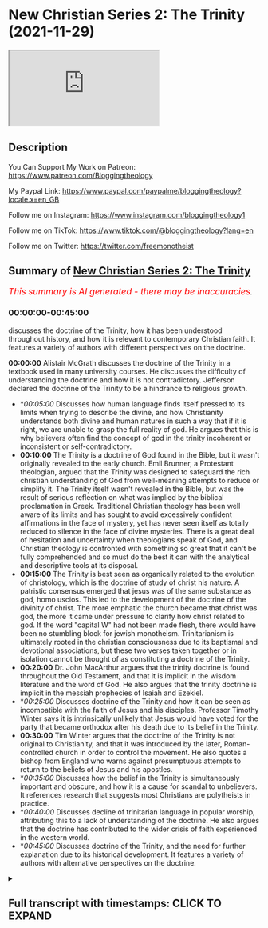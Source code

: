 # New Christian Series 2: The Trinity (2021-11-29)

<iframe loading='lazy' allow='autoplay' src='https://www.youtube.com/embed/DZ5aLzm6tMw'></iframe>

## Description

You Can Support My Work on Patreon:
https://www.patreon.com/Bloggingtheology

My Paypal Link: 
https://www.paypal.com/paypalme/bloggingtheology?locale.x=en_GB

Follow me on Instagram:
https://www.instagram.com/bloggingtheology1

Follow me on TikTok:
https://www.tiktok.com/@bloggingtheology?lang=en

Follow me on Twitter:
https://twitter.com/freemonotheist

## Summary of [New Christian Series 2: The Trinity](https://www.youtube.com/watch?v=DZ5aLzm6tMw)


*<span style="color:red; font-size:125%">This summary is AI generated - there may be inaccuracies</span>. [](/)*

### <a onclick="modifyYTiframeseektime('0')">00:00:00-00:45:00</a>

 discusses the doctrine of the Trinity, how it has been understood throughout history, and how it is relevant to contemporary Christian faith. It features a variety of authors with different perspectives on the doctrine.

**<a onclick="modifyYTiframeseektime('0')">00:00:00</a>** Alistair McGrath discusses the doctrine of the Trinity in a textbook used in many university courses. He discusses the difficulty of understanding the doctrine and how it is not contradictory. Jefferson declared the doctrine of the Trinity to be a hindrance to religious growth.
* **<a onclick="modifyYTiframeseektime('300')">00:05:00</a>* Discusses how human language finds itself pressed to its limits when trying to describe the divine, and how Christianity understands both divine and human natures in such a way that if it is right, we are unable to grasp the full reality of god. He argues that this is why believers often find the concept of god in the trinity incoherent or inconsistent or self-contradictory.
* **<a onclick="modifyYTiframeseektime('600')">00:10:00</a>** The Trinity is a doctrine of God found in the Bible, but it wasn't originally revealed to the early church. Emil Brunner, a Protestant theologian, argued that the Trinity was designed to safeguard the rich christian understanding of God from well-meaning attempts to reduce or simplify it. The Trinity itself wasn't revealed in the Bible, but was the result of serious reflection on what was implied by the biblical proclamation in Greek. Traditional Christian theology has been well aware of its limits and has sought to avoid excessively confident affirmations in the face of mystery, yet has never seen itself as totally reduced to silence in the face of divine mysteries. There is a great deal of hesitation and uncertainty when theologians speak of God, and Christian theology is confronted with something so great that it can't be fully comprehended and so must do the best it can with the analytical and descriptive tools at its disposal.
* **<a onclick="modifyYTiframeseektime('900')">00:15:00</a>** The Trinity is best seen as organically related to the evolution of christology, which is the doctrine of study of christ his nature. A patristic consensus emerged that jesus was of the same substance as god, homo uscios. This led to the development of the doctrine of the divinity of christ. The more emphatic the church became that christ was god, the more it came under pressure to clarify how christ related to god. If the word "capital W" had not been made flesh, there would have been no stumbling block for jewish monotheism. Trinitarianism is ultimately rooted in the christian consciousness due to its baptismal and devotional associations, but these two verses taken together or in isolation cannot be thought of as constituting a doctrine of the Trinity.
* **<a onclick="modifyYTiframeseektime('1200')">00:20:00</a>**  Dr. John MacArthur argues that the trinity doctrine is found throughout the Old Testament, and that it is implicit in the wisdom literature and the word of God. He also argues that the trinity doctrine is implicit in the messiah prophecies of Isaiah and Ezekiel.
* **<a onclick="modifyYTiframeseektime('1500')">00:25:00</a>* Discusses doctrine of the Trinity and how it can be seen as incompatible with the faith of Jesus and his disciples. Professor Timothy Winter says it is intrinsically unlikely that Jesus would have voted for the party that became orthodox after his death due to its belief in the Trinity.
* **<a onclick="modifyYTiframeseektime('1800')">00:30:00</a>**  Tim Winter argues that the doctrine of the Trinity is not original to Christianity, and that it was introduced by the later, Roman-controlled church in order to control the movement. He also quotes a bishop from England who warns against presumptuous attempts to return to the beliefs of Jesus and his apostles.
* **<a onclick="modifyYTiframeseektime('2100')">00:35:00</a>* Discusses how the belief in the Trinity is simultaneously important and obscure, and how it is a cause for scandal to unbelievers. It references research that suggests most Christians are polytheists in practice.
* **<a onclick="modifyYTiframeseektime('2400')">00:40:00</a>* Discusses decline of trinitarian language in popular worship, attributing this to a lack of understanding of the doctrine. He also argues that the doctrine has contributed to the wider crisis of faith experienced in the western world.
* **<a onclick="modifyYTiframeseektime('2700')">00:45:00</a>* Discusses doctrine of the Trinity, and the need for further explanation due to its historical development. It features a variety of authors with alternative perspectives on the doctrine.

<details><summary><h2>Full transcript with timestamps: CLICK TO EXPAND</h2></summary>

<a onclick="modifyYTiframeseektime('1')">0:00:01</a> this is uh my second video in this new  
<a onclick="modifyYTiframeseektime('4')">0:00:04</a> series on christian theology the last  
<a onclick="modifyYTiframeseektime('7')">0:00:07</a> video was on the holy spirit this one is  
<a onclick="modifyYTiframeseektime('10')">0:00:10</a> on the christian doctrine of the trinity  
<a onclick="modifyYTiframeseektime('13')">0:00:13</a> why do this well i think there's a lot  
<a onclick="modifyYTiframeseektime('16')">0:00:16</a> of perhaps uh crude caricaturing and  
<a onclick="modifyYTiframeseektime('18')">0:00:18</a> straw manning and just misrepresentation  
<a onclick="modifyYTiframeseektime('22')">0:00:22</a> when it comes to key christian doctrines  
<a onclick="modifyYTiframeseektime('24')">0:00:24</a> in the wider world particularly on  
<a onclick="modifyYTiframeseektime('25')">0:00:25</a> social media so i wanted just to  
<a onclick="modifyYTiframeseektime('28')">0:00:28</a> establish using reliable mainstream  
<a onclick="modifyYTiframeseektime('31')">0:00:31</a> academic work  
<a onclick="modifyYTiframeseektime('33')">0:00:33</a> what the doctrines are  
<a onclick="modifyYTiframeseektime('35')">0:00:35</a> and also to complement that with some  
<a onclick="modifyYTiframeseektime('38')">0:00:38</a> comments from islamic and jewish sources  
<a onclick="modifyYTiframeseektime('40')">0:00:40</a> on these very same doctrines just to add  
<a onclick="modifyYTiframeseektime('43')">0:00:43</a> an abrahamic interfaith kind of context  
<a onclick="modifyYTiframeseektime('46')">0:00:46</a> for our uh discussion and of course we  
<a onclick="modifyYTiframeseektime('49')">0:00:49</a> can go and make our own minds up as well  
<a onclick="modifyYTiframeseektime('52')">0:00:52</a> so for this series i'm going to be  
<a onclick="modifyYTiframeseektime('53')">0:00:53</a> drawing mainly on this book christian  
<a onclick="modifyYTiframeseektime('55')">0:00:55</a> theology and introduction by professor  
<a onclick="modifyYTiframeseektime('58')">0:00:58</a> alistair mcgrath he's a professor at  
<a onclick="modifyYTiframeseektime('60')">0:01:00</a> oxford he's one of the world's leading  
<a onclick="modifyYTiframeseektime('62')">0:01:02</a> protestant theologians he's fairly  
<a onclick="modifyYTiframeseektime('64')">0:01:04</a> evangelical this textbook is used in  
<a onclick="modifyYTiframeseektime('67')">0:01:07</a> many university courses throughout the  
<a onclick="modifyYTiframeseektime('69')">0:01:09</a> world and i would say it's probably  
<a onclick="modifyYTiframeseektime('71')">0:01:11</a> underground first year undergraduate  
<a onclick="modifyYTiframeseektime('73')">0:01:13</a> level so it is a little bit demanding  
<a onclick="modifyYTiframeseektime('75')">0:01:15</a> but it is meant to clarify and introduce  
<a onclick="modifyYTiframeseektime('77')">0:01:17</a> the subject in an objective way and i  
<a onclick="modifyYTiframeseektime('79')">0:01:19</a> think he does that although his bias as  
<a onclick="modifyYTiframeseektime('81')">0:01:21</a> a christian is evident  
<a onclick="modifyYTiframeseektime('83')">0:01:23</a> um as i read it i'm going to pepper it  
<a onclick="modifyYTiframeseektime('85')">0:01:25</a> here and there with a few comments uh  
<a onclick="modifyYTiframeseektime('87')">0:01:27</a> hopefully of a clarificatory nature  
<a onclick="modifyYTiframeseektime('90')">0:01:30</a> where perhaps he's not as clear as he  
<a onclick="modifyYTiframeseektime('92')">0:01:32</a> might be  
<a onclick="modifyYTiframeseektime('93')">0:01:33</a> so i'm going to start with chapter 13  
<a onclick="modifyYTiframeseektime('95')">0:01:35</a> entitled the trinity before i go on to a  
<a onclick="modifyYTiframeseektime('98')">0:01:38</a> muslim  
<a onclick="modifyYTiframeseektime('99')">0:01:39</a> reflection on the same subject by a  
<a onclick="modifyYTiframeseektime('101')">0:01:41</a> cambridge professor  
<a onclick="modifyYTiframeseektime('103')">0:01:43</a> so alison mcgrath writes  
<a onclick="modifyYTiframeseektime('106')">0:01:46</a> the doctrine of the trinity is widely  
<a onclick="modifyYTiframeseektime('109')">0:01:49</a> regarded as one of the most difficult  
<a onclick="modifyYTiframeseektime('111')">0:01:51</a> aspects of christian theology many who  
<a onclick="modifyYTiframeseektime('114')">0:01:54</a> are new to the study of theology find  
<a onclick="modifyYTiframeseektime('116')">0:01:56</a> the doctrine perplexing not just those  
<a onclick="modifyYTiframeseektime('119')">0:01:59</a> who are new by the way  
<a onclick="modifyYTiframeseektime('121')">0:02:01</a> this subject sets out to introduce this  
<a onclick="modifyYTiframeseektime('123')">0:02:03</a> tricky yet immensely important doctrine  
<a onclick="modifyYTiframeseektime('127')">0:02:07</a> explaining carefully why it is such a  
<a onclick="modifyYTiframeseektime('129')">0:02:09</a> fundamental aspect of the christian  
<a onclick="modifyYTiframeseektime('132')">0:02:12</a> vision of god and i would say here yes  
<a onclick="modifyYTiframeseektime('135')">0:02:15</a> this is important to establish what  
<a onclick="modifyYTiframeseektime('137')">0:02:17</a> christians actually mainstream  
<a onclick="modifyYTiframeseektime('138')">0:02:18</a> christians actually do believe about  
<a onclick="modifyYTiframeseektime('140')">0:02:20</a> this doctrine  
<a onclick="modifyYTiframeseektime('141')">0:02:21</a> rather than crude caricatures or straw  
<a onclick="modifyYTiframeseektime('145')">0:02:25</a> men which are so often found  
<a onclick="modifyYTiframeseektime('147')">0:02:27</a> he continues  
<a onclick="modifyYTiframeseektime('148')">0:02:28</a> because of the difficulty of the idea we  
<a onclick="modifyYTiframeseektime('151')">0:02:31</a> will spend more time examining its  
<a onclick="modifyYTiframeseektime('153')">0:02:33</a> foundations and origins than normal by  
<a onclick="modifyYTiframeseektime('156')">0:02:36</a> the end of this discussion you will  
<a onclick="modifyYTiframeseektime('158')">0:02:38</a> hopefully feel more confident about this  
<a onclick="modifyYTiframeseektime('160')">0:02:40</a> doctrine in terms of understanding both  
<a onclick="modifyYTiframeseektime('162')">0:02:42</a> the reasons why christians believe it  
<a onclick="modifyYTiframeseektime('165')">0:02:45</a> and the various ways they have developed  
<a onclick="modifyYTiframeseektime('167')">0:02:47</a> of explaining it and i think mcgrath  
<a onclick="modifyYTiframeseektime('169')">0:02:49</a> does a good job doing this but this is  
<a onclick="modifyYTiframeseektime('171')">0:02:51</a> actually quite a substantial chapter so  
<a onclick="modifyYTiframeseektime('173')">0:02:53</a> i'm going to hopefully do two videos the  
<a onclick="modifyYTiframeseektime('176')">0:02:56</a> first one the introductory material and  
<a onclick="modifyYTiframeseektime('178')">0:02:58</a> then a second video which takes us into  
<a onclick="modifyYTiframeseektime('180')">0:03:00</a> deeper waters into the technical  
<a onclick="modifyYTiframeseektime('182')">0:03:02</a> vocabulary and the historical  
<a onclick="modifyYTiframeseektime('184')">0:03:04</a> development of the doctrine which are  
<a onclick="modifyYTiframeseektime('186')">0:03:06</a> equally important in my view  
<a onclick="modifyYTiframeseektime('188')">0:03:08</a> so alistair mcgrath says approaching the  
<a onclick="modifyYTiframeseektime('190')">0:03:10</a> christian doctrine of the trinity  
<a onclick="modifyYTiframeseektime('193')">0:03:13</a> a number of readers will uh approach  
<a onclick="modifyYTiframeseektime('196')">0:03:16</a> this chapter with some hesitations  
<a onclick="modifyYTiframeseektime('199')">0:03:19</a> mainly many of which may reflect  
<a onclick="modifyYTiframeseektime('201')">0:03:21</a> anxieties about the subject's apparent  
<a onclick="modifyYTiframeseektime('204')">0:03:24</a> irrationality  
<a onclick="modifyYTiframeseektime('206')">0:03:26</a> how did the christian church come to  
<a onclick="modifyYTiframeseektime('208')">0:03:28</a> regard such a counter-intuitive notion  
<a onclick="modifyYTiframeseektime('211')">0:03:31</a> as the trinity as fundamental to its  
<a onclick="modifyYTiframeseektime('214')">0:03:34</a> vision of god so mcgrath he was  
<a onclick="modifyYTiframeseektime('216')">0:03:36</a> acknowledging  
<a onclick="modifyYTiframeseektime('218')">0:03:38</a> that people find it counterintuitive in  
<a onclick="modifyYTiframeseektime('220')">0:03:40</a> other words incoherent or  
<a onclick="modifyYTiframeseektime('221')">0:03:41</a> self-contradictory but you know how is  
<a onclick="modifyYTiframeseektime('224')">0:03:44</a> this the case and is it really  
<a onclick="modifyYTiframeseektime('225')">0:03:45</a> contradictory he will argue that it's  
<a onclick="modifyYTiframeseektime('227')">0:03:47</a> not  
<a onclick="modifyYTiframeseektime('228')">0:03:48</a> we may begin by considering some  
<a onclick="modifyYTiframeseektime('230')">0:03:50</a> expressions of anxiety about the  
<a onclick="modifyYTiframeseektime('232')">0:03:52</a> doctrine and then move on to consider  
<a onclick="modifyYTiframeseektime('235')">0:03:55</a> how these can be met  
<a onclick="modifyYTiframeseektime('238')">0:03:58</a> and then the subheading the apparent  
<a onclick="modifyYTiframeseektime('240')">0:04:00</a> illogicality of the doctrine notice the  
<a onclick="modifyYTiframeseektime('243')">0:04:03</a> apparent illogicalities he's saying is  
<a onclick="modifyYTiframeseektime('245')">0:04:05</a> not illogical  
<a onclick="modifyYTiframeseektime('247')">0:04:07</a> thomas jefferson died in 1826 the third  
<a onclick="modifyYTiframeseektime('251')">0:04:11</a> president of the united states was one  
<a onclick="modifyYTiframeseektime('253')">0:04:13</a> of the leading critics of author  
<a onclick="modifyYTiframeseektime('255')">0:04:15</a> orthodox christian theology in the early  
<a onclick="modifyYTiframeseektime('258')">0:04:18</a> 19th century  
<a onclick="modifyYTiframeseektime('260')">0:04:20</a> he reserved most of his ferocious  
<a onclick="modifyYTiframeseektime('263')">0:04:23</a> criticisms for the doctrine of the  
<a onclick="modifyYTiframeseektime('265')">0:04:25</a> trinity  
<a onclick="modifyYTiframeseektime('266')">0:04:26</a> these mystical insanities sorry  
<a onclick="modifyYTiframeseektime('269')">0:04:29</a> metaphysical insanities  
<a onclick="modifyYTiframeseektime('271')">0:04:31</a> he declared hindered the religious  
<a onclick="modifyYTiframeseektime('273')">0:04:33</a> growth of humanity in that they  
<a onclick="modifyYTiframeseektime('276')">0:04:36</a> represented quote relapses into paganism  
<a onclick="modifyYTiframeseektime('280')">0:04:40</a> differing from paganism only by being  
<a onclick="modifyYTiframeseektime('282')">0:04:42</a> more unintelligible  
<a onclick="modifyYTiframeseektime('284')">0:04:44</a> unquote  
<a onclick="modifyYTiframeseektime('285')">0:04:45</a> so why has christianity persistently  
<a onclick="modifyYTiframeseektime('288')">0:04:48</a> upheld such a doctrine  
<a onclick="modifyYTiframeseektime('291')">0:04:51</a> the fundamental issue here is the  
<a onclick="modifyYTiframeseektime('293')">0:04:53</a> inability of human language to do  
<a onclick="modifyYTiframeseektime('295')">0:04:55</a> justice to the transcendent by the  
<a onclick="modifyYTiframeseektime('298')">0:04:58</a> transcendent he means the divine he  
<a onclick="modifyYTiframeseektime('301')">0:05:01</a> means god basically so human language  
<a onclick="modifyYTiframeseektime('303')">0:05:03</a> can't  
<a onclick="modifyYTiframeseektime('304')">0:05:04</a> accurately uh and fully describe god  
<a onclick="modifyYTiframeseektime('307')">0:05:07</a> mcgrath claims  
<a onclick="modifyYTiframeseektime('309')">0:05:09</a> human language finds itself pressed to  
<a onclick="modifyYTiframeseektime('312')">0:05:12</a> its limits when trying to depict and  
<a onclick="modifyYTiframeseektime('314')">0:05:14</a> describe the divine  
<a onclick="modifyYTiframeseektime('317')">0:05:17</a> words and images are borrowed from  
<a onclick="modifyYTiframeseektime('319')">0:05:19</a> everyday life and put to new uses in  
<a onclick="modifyYTiframeseektime('322')">0:05:22</a> attempts to capture and preserve  
<a onclick="modifyYTiframeseektime('325')">0:05:25</a> precious thoughts into the nature of god  
<a onclick="modifyYTiframeseektime('329')">0:05:29</a> the christian understanding of both  
<a onclick="modifyYTiframeseektime('331')">0:05:31</a> divine and human natures is such that if  
<a onclick="modifyYTiframeseektime('335')">0:05:35</a> it is right  
<a onclick="modifyYTiframeseektime('336')">0:05:36</a> we are unable to grasp the full reality  
<a onclick="modifyYTiframeseektime('339')">0:05:39</a> of god  
<a onclick="modifyYTiframeseektime('341')">0:05:41</a> can a human mind ever hope to comprehend  
<a onclick="modifyYTiframeseektime('344')">0:05:44</a> something which must ultimately lie  
<a onclick="modifyYTiframeseektime('347')">0:05:47</a> beyond its ability to unfold  
<a onclick="modifyYTiframeseektime('350')">0:05:50</a> when i began my study  
<a onclick="modifyYTiframeseektime('353')">0:05:53</a> of theology at oxford back in the 1970s  
<a onclick="modifyYTiframeseektime('356')">0:05:56</a> mcgrath writes  
<a onclick="modifyYTiframeseektime('357')">0:05:57</a> i was taught early medieval theology by  
<a onclick="modifyYTiframeseektime('360')">0:06:00</a> edward j  
<a onclick="modifyYTiframeseektime('362')">0:06:02</a> arnold he died in 2002 a jesuit scholar  
<a onclick="modifyYTiframeseektime('366')">0:06:06</a> at campion hall  
<a onclick="modifyYTiframeseektime('368')">0:06:08</a> as we walked to his room together we  
<a onclick="modifyYTiframeseektime('370')">0:06:10</a> passed a large painting depicting an old  
<a onclick="modifyYTiframeseektime('373')">0:06:13</a> man in conversation with a young boy by  
<a onclick="modifyYTiframeseektime('376')">0:06:16</a> the seashore  
<a onclick="modifyYTiframeseektime('378')">0:06:18</a> what was it i asked  
<a onclick="modifyYTiframeseektime('380')">0:06:20</a> and so i was told the famous story about  
<a onclick="modifyYTiframeseektime('383')">0:06:23</a> augustine of hippo he died in 430 a.d  
<a onclick="modifyYTiframeseektime('387')">0:06:27</a> who was particularly noted for his  
<a onclick="modifyYTiframeseektime('389')">0:06:29</a> massive treaties on the trinity  
<a onclick="modifyYTiframeseektime('392')">0:06:32</a> dealing with the mystery of god  
<a onclick="modifyYTiframeseektime('395')">0:06:35</a> perhaps in the midst of composing these  
<a onclick="modifyYTiframeseektime('397')">0:06:37</a> treaties i was told augustine found  
<a onclick="modifyYTiframeseektime('400')">0:06:40</a> himself pacing the mediterranean  
<a onclick="modifyYTiframeseektime('403')">0:06:43</a> shoreline of his native north africa not  
<a onclick="modifyYTiframeseektime('406')">0:06:46</a> far from the great city of carthage  
<a onclick="modifyYTiframeseektime('409')">0:06:49</a> while wandering across the sand he  
<a onclick="modifyYTiframeseektime('411')">0:06:51</a> noticed a small boy scooping water  
<a onclick="modifyYTiframeseektime('414')">0:06:54</a> seawater into his hands and pouring as  
<a onclick="modifyYTiframeseektime('417')">0:06:57</a> much as he could hold into a hole in the  
<a onclick="modifyYTiframeseektime('420')">0:07:00</a> sand puzzled augustine watched as this  
<a onclick="modifyYTiframeseektime('424')">0:07:04</a> action was repeated again and again  
<a onclick="modifyYTiframeseektime('428')">0:07:08</a> eventually his curiosity got the better  
<a onclick="modifyYTiframeseektime('430')">0:07:10</a> of him  
<a onclick="modifyYTiframeseektime('431')">0:07:11</a> what he asked the boy did he think he  
<a onclick="modifyYTiframeseektime('433')">0:07:13</a> was doing  
<a onclick="modifyYTiframeseektime('435')">0:07:15</a> the reply probably perplexed augustine  
<a onclick="modifyYTiframeseektime('437')">0:07:17</a> still further the youth told him that he  
<a onclick="modifyYTiframeseektime('439')">0:07:19</a> was busy emptying the in the ocean into  
<a onclick="modifyYTiframeseektime('442')">0:07:22</a> the small cavity he had scooped out in  
<a onclick="modifyYTiframeseektime('445')">0:07:25</a> the hot sand  
<a onclick="modifyYTiframeseektime('447')">0:07:27</a> augustine was dismissive how could such  
<a onclick="modifyYTiframeseektime('450')">0:07:30</a> a vast body of water be contained in  
<a onclick="modifyYTiframeseektime('453')">0:07:33</a> such a small hole  
<a onclick="modifyYTiframeseektime('455')">0:07:35</a> the boy was equally dismissive in return  
<a onclick="modifyYTiframeseektime('459')">0:07:39</a> how could augustine expect to contain  
<a onclick="modifyYTiframeseektime('462')">0:07:42</a> the vast mystery of god in the mere  
<a onclick="modifyYTiframeseektime('465')">0:07:45</a> words of a book  
<a onclick="modifyYTiframeseektime('468')">0:07:48</a> the story illustrates one of the great  
<a onclick="modifyYTiframeseektime('470')">0:07:50</a> central themes of christian theology and  
<a onclick="modifyYTiframeseektime('473')">0:07:53</a> spirituality alike that there are limits  
<a onclick="modifyYTiframeseektime('476')">0:07:56</a> placed upon the human ability to grasp  
<a onclick="modifyYTiframeseektime('479')">0:07:59</a> the things of god  
<a onclick="modifyYTiframeseektime('481')">0:08:01</a> our knowledge of god is accumulated  
<a onclick="modifyYTiframeseektime('483')">0:08:03</a> sorry is accommodated to our capacity  
<a onclick="modifyYTiframeseektime('486')">0:08:06</a> our knowledge of god is accommodated to  
<a onclick="modifyYTiframeseektime('489')">0:08:09</a> our capacity as writers from augustine  
<a onclick="modifyYTiframeseektime('492')">0:08:12</a> to calvin have argued  
<a onclick="modifyYTiframeseektime('494')">0:08:14</a> god knows the limitations placed upon  
<a onclick="modifyYTiframeseektime('497')">0:08:17</a> human nature which after all is a divine  
<a onclick="modifyYTiframeseektime('500')">0:08:20</a> creation  
<a onclick="modifyYTiframeseektime('501')">0:08:21</a> god therefore both discloses divine  
<a onclick="modifyYTiframeseektime('504')">0:08:24</a> truths and enters into our world in  
<a onclick="modifyYTiframeseektime('508')">0:08:28</a> forms that are tempered and adapted to  
<a onclick="modifyYTiframeseektime('511')">0:08:31</a> our limited capabilities and  
<a onclick="modifyYTiframeseektime('514')">0:08:34</a> competencies  
<a onclick="modifyYTiframeseektime('516')">0:08:36</a> for augustine the point was simple  
<a onclick="modifyYTiframeseektime('519')">0:08:39</a> si comprehendes non este deus  
<a onclick="modifyYTiframeseektime('522')">0:08:42</a> that's latin a loose translation is if  
<a onclick="modifyYTiframeseektime('525')">0:08:45</a> you can get your mind around it it's not  
<a onclick="modifyYTiframeseektime('528')">0:08:48</a> god  
<a onclick="modifyYTiframeseektime('529')">0:08:49</a> it's a great little uh maximum  
<a onclick="modifyYTiframeseektime('531')">0:08:51</a> he didn't mean that belief in god was  
<a onclick="modifyYTiframeseektime('533')">0:08:53</a> contrary to reason rather reason was too  
<a onclick="modifyYTiframeseektime('536')">0:08:56</a> limited to grasp the fullness of the  
<a onclick="modifyYTiframeseektime('538')">0:08:58</a> majesty and glory of god  
<a onclick="modifyYTiframeseektime('542')">0:09:02</a> our thoughts about god are bound to seem  
<a onclick="modifyYTiframeseektime('544')">0:09:04</a> illogical and muddled precisely because  
<a onclick="modifyYTiframeseektime('548')">0:09:08</a> what they refer to  
<a onclick="modifyYTiframeseektime('550')">0:09:10</a> lies beyond our full knowledge and  
<a onclick="modifyYTiframeseektime('552')">0:09:12</a> understanding  
<a onclick="modifyYTiframeseektime('554')">0:09:14</a> for augustine any attempt to reduce god  
<a onclick="modifyYTiframeseektime('557')">0:09:17</a> to the intellectually manageable  
<a onclick="modifyYTiframeseektime('559')">0:09:19</a> distorts god  
<a onclick="modifyYTiframeseektime('561')">0:09:21</a> we need to open up our minds to the  
<a onclick="modifyYTiframeseektime('564')">0:09:24</a> greatness of god rather than did you  
<a onclick="modifyYTiframeseektime('566')">0:09:26</a> reduce god to something that we can cope  
<a onclick="modifyYTiframeseektime('569')">0:09:29</a> with  
<a onclick="modifyYTiframeseektime('570')">0:09:30</a> so it seems here that mcgrath is setting  
<a onclick="modifyYTiframeseektime('572')">0:09:32</a> up the reader to expect  
<a onclick="modifyYTiframeseektime('574')">0:09:34</a> due to our limitations human limitations  
<a onclick="modifyYTiframeseektime('577')">0:09:37</a> in our language of god that we should  
<a onclick="modifyYTiframeseektime('579')">0:09:39</a> expect perhaps to find uh the concept of  
<a onclick="modifyYTiframeseektime('582')">0:09:42</a> god in the trinity apparently incoherent  
<a onclick="modifyYTiframeseektime('584')">0:09:44</a> or inconsistent or self-contradictory we  
<a onclick="modifyYTiframeseektime('586')">0:09:46</a> should expect to see that kind of um  
<a onclick="modifyYTiframeseektime('590')">0:09:50</a> bewilderment given the otherness and  
<a onclick="modifyYTiframeseektime('592')">0:09:52</a> majesty and greatness of god so this is  
<a onclick="modifyYTiframeseektime('593')">0:09:53</a> a almost an apologetic setup i would  
<a onclick="modifyYTiframeseektime('596')">0:09:56</a> suggest here  
<a onclick="modifyYTiframeseektime('597')">0:09:57</a> leading us into the acceptance of the  
<a onclick="modifyYTiframeseektime('600')">0:10:00</a> doctrine of the of the trinity but  
<a onclick="modifyYTiframeseektime('602')">0:10:02</a> anyway i anticipate he goes on the swiss  
<a onclick="modifyYTiframeseektime('605')">0:10:05</a> protestant theologian emil brunner who  
<a onclick="modifyYTiframeseektime('608')">0:10:08</a> died in 96 1966  
<a onclick="modifyYTiframeseektime('610')">0:10:10</a> took a similar view arguing that the  
<a onclick="modifyYTiframeseektime('613')">0:10:13</a> trinity was really quote a protective  
<a onclick="modifyYTiframeseektime('616')">0:10:16</a> doctrine  
<a onclick="modifyYTiframeseektime('617')">0:10:17</a> designed to safeguard the rich christian  
<a onclick="modifyYTiframeseektime('620')">0:10:20</a> understanding of god from well-meaning  
<a onclick="modifyYTiframeseektime('623')">0:10:23</a> attempts to reduce or simplify it  
<a onclick="modifyYTiframeseektime('626')">0:10:26</a> the trinity was not itself revealed in  
<a onclick="modifyYTiframeseektime('629')">0:10:29</a> the bible so this is incredible crucial  
<a onclick="modifyYTiframeseektime('631')">0:10:31</a> point here the trinity itself bruno  
<a onclick="modifyYTiframeseektime('634')">0:10:34</a> admits and mcgrath goes on to admit as  
<a onclick="modifyYTiframeseektime('636')">0:10:36</a> well is not actually taught in the bible  
<a onclick="modifyYTiframeseektime('640')">0:10:40</a> the trinity was itself  
<a onclick="modifyYTiframeseektime('642')">0:10:42</a> not uh revealed in the bible but was the  
<a onclick="modifyYTiframeseektime('645')">0:10:45</a> result of serious reflection on what was  
<a onclick="modifyYTiframeseektime('648')">0:10:48</a> implied by the biblical proclamation in  
<a onclick="modifyYTiframeseektime('651')">0:10:51</a> greek kerygma kerygma is a bit of  
<a onclick="modifyYTiframeseektime('654')">0:10:54</a> academic jargon uh scholars talk about  
<a onclick="modifyYTiframeseektime('656')">0:10:56</a> the kerygma of the early church the  
<a onclick="modifyYTiframeseektime('658')">0:10:58</a> preaching of the early church the  
<a onclick="modifyYTiframeseektime('660')">0:11:00</a> proclamation  
<a onclick="modifyYTiframeseektime('662')">0:11:02</a> and then mcgrath quotes emil brunner  
<a onclick="modifyYTiframeseektime('665')">0:11:05</a> here  
<a onclick="modifyYTiframeseektime('666')">0:11:06</a> the doctrine of the trinity is the  
<a onclick="modifyYTiframeseektime('668')">0:11:08</a> product of reflection and is not the  
<a onclick="modifyYTiframeseektime('671')">0:11:11</a> kerygma so this is not the teaching of  
<a onclick="modifyYTiframeseektime('673')">0:11:13</a> the early church the kerygma  
<a onclick="modifyYTiframeseektime('675')">0:11:15</a> is god revealed in christ  
<a onclick="modifyYTiframeseektime('678')">0:11:18</a> christ the genuine revelation of god  
<a onclick="modifyYTiframeseektime('681')">0:11:21</a> the doctrine of the trinity however is  
<a onclick="modifyYTiframeseektime('684')">0:11:24</a> not itself biblical  
<a onclick="modifyYTiframeseektime('687')">0:11:27</a> but is the result of theological  
<a onclick="modifyYTiframeseektime('690')">0:11:30</a> reflection upon the problem that is  
<a onclick="modifyYTiframeseektime('693')">0:11:33</a> necessarily raised by the christian  
<a onclick="modifyYTiframeseektime('695')">0:11:35</a> kerygma  
<a onclick="modifyYTiframeseektime('697')">0:11:37</a> end quote  
<a onclick="modifyYTiframeseektime('699')">0:11:39</a> mcgrath continues traditionally  
<a onclick="modifyYTiframeseektime('700')">0:11:40</a> christian theology has been well aware  
<a onclick="modifyYTiframeseektime('703')">0:11:43</a> of its limits and has sought to avoid  
<a onclick="modifyYTiframeseektime('706')">0:11:46</a> excessively confident affirmations in  
<a onclick="modifyYTiframeseektime('708')">0:11:48</a> the face of mystery yet at the same time  
<a onclick="modifyYTiframeseektime('713')">0:11:53</a> christian theology has never seen itself  
<a onclick="modifyYTiframeseektime('715')">0:11:55</a> as totally reduced to silence in the  
<a onclick="modifyYTiframeseektime('718')">0:11:58</a> face of divine mysteries  
<a onclick="modifyYTiframeseektime('721')">0:12:01</a> nor has it prohibited intellectual  
<a onclick="modifyYTiframeseektime('723')">0:12:03</a> wrestling with mysteries that might be  
<a onclick="modifyYTiframeseektime('726')">0:12:06</a> destructive or detrimental to faith and  
<a onclick="modifyYTiframeseektime('728')">0:12:08</a> here by the way this concept of mystery  
<a onclick="modifyYTiframeseektime('730')">0:12:10</a> i hear this all the time myself it's  
<a onclick="modifyYTiframeseektime('732')">0:12:12</a> very important when you come up against  
<a onclick="modifyYTiframeseektime('733')">0:12:13</a> doctrine of trinity  
<a onclick="modifyYTiframeseektime('735')">0:12:15</a> sooner or later this word is invoked  
<a onclick="modifyYTiframeseektime('737')">0:12:17</a> it's a mystery and i don't mean that in  
<a onclick="modifyYTiframeseektime('739')">0:12:19</a> a polemical way i'm just this  
<a onclick="modifyYTiframeseektime('741')">0:12:21</a> observationist description of what i see  
<a onclick="modifyYTiframeseektime('743')">0:12:23</a> all the time mystery is a key word in  
<a onclick="modifyYTiframeseektime('746')">0:12:26</a> understanding our approach to the  
<a onclick="modifyYTiframeseektime('748')">0:12:28</a> doctrine  
<a onclick="modifyYTiframeseektime('749')">0:12:29</a> and then he says as the 19th century  
<a onclick="modifyYTiframeseektime('751')">0:12:31</a> anglican theologian charles gore  
<a onclick="modifyYTiframeseektime('754')">0:12:34</a> insisted and he quotes gore now  
<a onclick="modifyYTiframeseektime('757')">0:12:37</a> human language never can express  
<a onclick="modifyYTiframeseektime('760')">0:12:40</a> adequately divine realities  
<a onclick="modifyYTiframeseektime('762')">0:12:42</a> a constant tendency to apologize for  
<a onclick="modifyYTiframeseektime('765')">0:12:45</a> human speech a great element of  
<a onclick="modifyYTiframeseektime('767')">0:12:47</a> agnosticism and awful sense of unfathom  
<a onclick="modifyYTiframeseektime('771')">0:12:51</a> unfathomed depths beyond the little that  
<a onclick="modifyYTiframeseektime('774')">0:12:54</a> is made known  
<a onclick="modifyYTiframeseektime('776')">0:12:56</a> is always present to the minds of  
<a onclick="modifyYTiframeseektime('778')">0:12:58</a> theologians who know what they are about  
<a onclick="modifyYTiframeseektime('781')">0:13:01</a> in conceiving or expressing god in other  
<a onclick="modifyYTiframeseektime('785')">0:13:05</a> words there's a great deal of hesitancy  
<a onclick="modifyYTiframeseektime('786')">0:13:06</a> and uncertainty almost agnosticism  
<a onclick="modifyYTiframeseektime('790')">0:13:10</a> when theologians speak of god christian  
<a onclick="modifyYTiframeseektime('792')">0:13:12</a> theologians speak of god  
<a onclick="modifyYTiframeseektime('794')">0:13:14</a> we see says saint paul in a mirror in  
<a onclick="modifyYTiframeseektime('797')">0:13:17</a> terms of a riddle we know in part  
<a onclick="modifyYTiframeseektime('802')">0:13:22</a> that's another quote from paul  
<a onclick="modifyYTiframeseektime('804')">0:13:24</a> we are compelled complains saint hillary  
<a onclick="modifyYTiframeseektime('807')">0:13:27</a> to attempt what is unattainable to climb  
<a onclick="modifyYTiframeseektime('811')">0:13:31</a> where we cannot reach to speak what we  
<a onclick="modifyYTiframeseektime('814')">0:13:34</a> cannot utter  
<a onclick="modifyYTiframeseektime('816')">0:13:36</a> instead of the mere adoration of faith  
<a onclick="modifyYTiframeseektime('818')">0:13:38</a> we are compelled to entrust  
<a onclick="modifyYTiframeseektime('821')">0:13:41</a> the deep things of religion to the  
<a onclick="modifyYTiframeseektime('824')">0:13:44</a> perils of human expression  
<a onclick="modifyYTiframeseektime('827')">0:13:47</a> so instead of just a merely adoring god  
<a onclick="modifyYTiframeseektime('830')">0:13:50</a> we are we must  
<a onclick="modifyYTiframeseektime('832')">0:13:52</a> entrust the deep things of religion to  
<a onclick="modifyYTiframeseektime('834')">0:13:54</a> the perils of human expression we can't  
<a onclick="modifyYTiframeseektime('837')">0:13:57</a> help but use language inadequately and  
<a onclick="modifyYTiframeseektime('840')">0:14:00</a> it's a perilous business when speaking  
<a onclick="modifyYTiframeseektime('842')">0:14:02</a> of god it's a mystery  
<a onclick="modifyYTiframeseektime('843')">0:14:03</a> and uh  
<a onclick="modifyYTiframeseektime('845')">0:14:05</a> we're attempting to speak of what is  
<a onclick="modifyYTiframeseektime('846')">0:14:06</a> unspeakable here's me paraphrasing what  
<a onclick="modifyYTiframeseektime('849')">0:14:09</a> i think is being said here  
<a onclick="modifyYTiframeseektime('851')">0:14:11</a> alison mcgrath continues a perfectly  
<a onclick="modifyYTiframeseektime('853')">0:14:13</a> good definition of christian theology is  
<a onclick="modifyYTiframeseektime('857')">0:14:17</a> taking rational trouble over a mystery  
<a onclick="modifyYTiframeseektime('860')">0:14:20</a> again this concept of mystery is key  
<a onclick="modifyYTiframeseektime('862')">0:14:22</a> here  
<a onclick="modifyYTiframeseektime('863')">0:14:23</a> recognizing that there may be limits to  
<a onclick="modifyYTiframeseektime('865')">0:14:25</a> what can be achieved but believing that  
<a onclick="modifyYTiframeseektime('868')">0:14:28</a> this intellectual grappling is both  
<a onclick="modifyYTiframeseektime('870')">0:14:30</a> worthwhile and necessary  
<a onclick="modifyYTiframeseektime('873')">0:14:33</a> theology is confronted with something so  
<a onclick="modifyYTiframeseektime('875')">0:14:35</a> great that we cannot fully comprehend it  
<a onclick="modifyYTiframeseektime('878')">0:14:38</a> and so must do the best we can with the  
<a onclick="modifyYTiframeseektime('881')">0:14:41</a> analytical and descriptive tools at our  
<a onclick="modifyYTiframeseektime('884')">0:14:44</a> disposal  
<a onclick="modifyYTiframeseektime('886')">0:14:46</a> and then he continues  
<a onclick="modifyYTiframeseektime('888')">0:14:48</a> trinity the trinity as a statement about  
<a onclick="modifyYTiframeseektime('890')">0:14:50</a> jesus christ  
<a onclick="modifyYTiframeseektime('892')">0:14:52</a> the distinctively christian doctrine of  
<a onclick="modifyYTiframeseektime('895')">0:14:55</a> god took shape in response to a question  
<a onclick="modifyYTiframeseektime('898')">0:14:58</a> about the identity of jesus christ and  
<a onclick="modifyYTiframeseektime('901')">0:15:01</a> this is the origins really  
<a onclick="modifyYTiframeseektime('903')">0:15:03</a> the seed of the doctrine in this section  
<a onclick="modifyYTiframeseektime('906')">0:15:06</a> the development of the doctrine the  
<a onclick="modifyYTiframeseektime('907')">0:15:07</a> trinity is best seen as organically  
<a onclick="modifyYTiframeseektime('910')">0:15:10</a> related to the evolution of christology  
<a onclick="modifyYTiframeseektime('914')">0:15:14</a> christology is the doctrine of study of  
<a onclick="modifyYTiframeseektime('916')">0:15:16</a> christ his nature is being his purpose  
<a onclick="modifyYTiframeseektime('920')">0:15:20</a> as we noted earlier a patristic  
<a onclick="modifyYTiframeseektime('923')">0:15:23</a> consensus emerged patristic means this  
<a onclick="modifyYTiframeseektime('925')">0:15:25</a> is taught by the early fathers of the  
<a onclick="modifyYTiframeseektime('927')">0:15:27</a> church the bishops the theologians of  
<a onclick="modifyYTiframeseektime('930')">0:15:30</a> the early of the first three fourth  
<a onclick="modifyYTiframeseektime('931')">0:15:31</a> centuries of the church  
<a onclick="modifyYTiframeseektime('933')">0:15:33</a> as noted earlier a patristic consensus  
<a onclick="modifyYTiframeseektime('936')">0:15:36</a> emerged  
<a onclick="modifyYTiframeseektime('937')">0:15:37</a> that jesus was quote of the same  
<a onclick="modifyYTiframeseektime('940')">0:15:40</a> substance homo uscios  
<a onclick="modifyYTiframeseektime('942')">0:15:42</a> as god this  
<a onclick="modifyYTiframeseektime('944')">0:15:44</a> mcgrath here is referring to the counts  
<a onclick="modifyYTiframeseektime('946')">0:15:46</a> of nicaea of course in 325  
<a onclick="modifyYTiframeseektime('949')">0:15:49</a> a.d  
<a onclick="modifyYTiframeseektime('951')">0:15:51</a> so he's talking about this consensus  
<a onclick="modifyYTiframeseektime('953')">0:15:53</a> about jesus being of the same substance  
<a onclick="modifyYTiframeseektime('955')">0:15:55</a> as god rather than just being of similar  
<a onclick="modifyYTiframeseektime('958')">0:15:58</a> substance herm or you see us  
<a onclick="modifyYTiframeseektime('961')">0:16:01</a> there's only one letter letter i  
<a onclick="modifyYTiframeseektime('964')">0:16:04</a> difference between homorusios  
<a onclick="modifyYTiframeseektime('966')">0:16:06</a> of the same being or substance  
<a onclick="modifyYTiframeseektime('970')">0:16:10</a> with the i in it there's one letter  
<a onclick="modifyYTiframeseektime('972')">0:16:12</a> added that means of similar substances  
<a onclick="modifyYTiframeseektime('974')">0:16:14</a> not the same but similar  
<a onclick="modifyYTiframeseektime('976')">0:16:16</a> so the church rejected the similar and  
<a onclick="modifyYTiframeseektime('980')">0:16:20</a> opted for the same so jesus is actually  
<a onclick="modifyYTiframeseektime('982')">0:16:22</a> god himself the same being as god  
<a onclick="modifyYTiframeseektime('984')">0:16:24</a> himself  
<a onclick="modifyYTiframeseektime('986')">0:16:26</a> continue  
<a onclick="modifyYTiframeseektime('987')">0:16:27</a> but if jesus was god in any meaningful  
<a onclick="modifyYTiframeseektime('990')">0:16:30</a> sense of the word what did this imply  
<a onclick="modifyYTiframeseektime('992')">0:16:32</a> about existing notions of god because of  
<a onclick="modifyYTiframeseektime('994')">0:16:34</a> course the original christians were jews  
<a onclick="modifyYTiframeseektime('996')">0:16:36</a> they believed in the shema here at  
<a onclick="modifyYTiframeseektime('998')">0:16:38</a> israel the lord our god is one  
<a onclick="modifyYTiframeseektime('1001')">0:16:41</a> if jesus was god were there now two gods  
<a onclick="modifyYTiframeseektime('1005')">0:16:45</a> or was a radical reconsideration of the  
<a onclick="modifyYTiframeseektime('1008')">0:16:48</a> nature of god appropriate so do we  
<a onclick="modifyYTiframeseektime('1010')">0:16:50</a> rewrite the creed  
<a onclick="modifyYTiframeseektime('1013')">0:16:53</a> historically it is possible to argue  
<a onclick="modifyYTiframeseektime('1016')">0:16:56</a> that the doctrine of the trinity is  
<a onclick="modifyYTiframeseektime('1018')">0:16:58</a> closely linked with the development of  
<a onclick="modifyYTiframeseektime('1020')">0:17:00</a> the doctrine of the divinity of christ  
<a onclick="modifyYTiframeseektime('1023')">0:17:03</a> the more emphatic the church became that  
<a onclick="modifyYTiframeseektime('1025')">0:17:05</a> christ was god the more it came under  
<a onclick="modifyYTiframeseektime('1028')">0:17:08</a> pressure to clarify how christ related  
<a onclick="modifyYTiframeseektime('1032')">0:17:12</a> to god  
<a onclick="modifyYTiframeseektime('1034')">0:17:14</a> if the word  
<a onclick="modifyYTiframeseektime('1035')">0:17:15</a> capital w if the word had not been made  
<a onclick="modifyYTiframeseektime('1038')">0:17:18</a> flesh  
<a onclick="modifyYTiframeseektime('1039')">0:17:19</a> there would have been no stumbling block  
<a onclick="modifyYTiframeseektime('1042')">0:17:22</a> for jewish monotheism  
<a onclick="modifyYTiframeseektime('1044')">0:17:24</a> so this is a an illusion to the  
<a onclick="modifyYTiframeseektime('1046')">0:17:26</a> beginning of john's gospel in the  
<a onclick="modifyYTiframeseektime('1047')">0:17:27</a> beginning was the word the word was with  
<a onclick="modifyYTiframeseektime('1049')">0:17:29</a> god the word and the word became flesh  
<a onclick="modifyYTiframeseektime('1051')">0:17:31</a> and dwelt among us  
<a onclick="modifyYTiframeseektime('1053')">0:17:33</a> and he's saying here that if this had  
<a onclick="modifyYTiframeseektime('1055')">0:17:35</a> not been the case there would be no  
<a onclick="modifyYTiframeseektime('1057')">0:17:37</a> problem for jewish monasteries implying  
<a onclick="modifyYTiframeseektime('1059')">0:17:39</a> that there is a problem for jewish  
<a onclick="modifyYTiframeseektime('1061')">0:17:41</a> monotheism it's interesting what groth  
<a onclick="modifyYTiframeseektime('1063')">0:17:43</a> is doing here  
<a onclick="modifyYTiframeseektime('1065')">0:17:45</a> trinity is a statement about the  
<a onclick="modifyYTiframeseektime('1067')">0:17:47</a> christian god he says it is generally  
<a onclick="modifyYTiframeseektime('1069')">0:17:49</a> agreed that the doctrine of the trinity  
<a onclick="modifyYTiframeseektime('1071')">0:17:51</a> emerged from the distinctively christian  
<a onclick="modifyYTiframeseektime('1073')">0:17:53</a> understanding of the identity of jesus  
<a onclick="modifyYTiframeseektime('1076')">0:17:56</a> christ  
<a onclick="modifyYTiframeseektime('1077')">0:17:57</a> the incarnation  
<a onclick="modifyYTiframeseektime('1079')">0:17:59</a> by the way i'll do a separate video on  
<a onclick="modifyYTiframeseektime('1080')">0:18:00</a> this god willing the incarnation a  
<a onclick="modifyYTiframeseektime('1083')">0:18:03</a> concept we considered in some detail in  
<a onclick="modifyYTiframeseektime('1086')">0:18:06</a> chapter 10 of this book which we haven't  
<a onclick="modifyYTiframeseektime('1088')">0:18:08</a> covered on any video yet of course does  
<a onclick="modifyYTiframeseektime('1090')">0:18:10</a> not simply concern the identity of jesus  
<a onclick="modifyYTiframeseektime('1093')">0:18:13</a> of nazareth  
<a onclick="modifyYTiframeseektime('1094')">0:18:14</a> it also concerns the distinctive nature  
<a onclick="modifyYTiframeseektime('1097')">0:18:17</a> and character of the god who became  
<a onclick="modifyYTiframeseektime('1100')">0:18:20</a> incarnate in jesus of nazareth  
<a onclick="modifyYTiframeseektime('1104')">0:18:24</a> the doctrine of the trinity can thus be  
<a onclick="modifyYTiframeseektime('1106')">0:18:26</a> seen as an attempt to describe  
<a onclick="modifyYTiframeseektime('1108')">0:18:28</a> faithfully a god who while remaining  
<a onclick="modifyYTiframeseektime('1110')">0:18:30</a> transcendent  
<a onclick="modifyYTiframeseektime('1112')">0:18:32</a> also became incarnate in christ  
<a onclick="modifyYTiframeseektime('1115')">0:18:35</a> and  
<a onclick="modifyYTiframeseektime('1116')">0:18:36</a> more than that who now dwells within  
<a onclick="modifyYTiframeseektime('1118')">0:18:38</a> believers in the holy spirit  
<a onclick="modifyYTiframeseektime('1121')">0:18:41</a> i did a separate video on the holy  
<a onclick="modifyYTiframeseektime('1123')">0:18:43</a> spirit before  
<a onclick="modifyYTiframeseektime('1125')">0:18:45</a> now the last section here um i'm going  
<a onclick="modifyYTiframeseektime('1128')">0:18:48</a> to touch on  
<a onclick="modifyYTiframeseektime('1129')">0:18:49</a> um is the biblical foundations of the  
<a onclick="modifyYTiframeseektime('1132')">0:18:52</a> doctrine of the trinity according to  
<a onclick="modifyYTiframeseektime('1133')">0:18:53</a> mcgrath he says there are key biblical  
<a onclick="modifyYTiframeseektime('1137')">0:18:57</a> foundations  
<a onclick="modifyYTiframeseektime('1138')">0:18:58</a> um justifications of the doctrine found  
<a onclick="modifyYTiframeseektime('1140')">0:19:00</a> in the old and the new testament so he  
<a onclick="modifyYTiframeseektime('1142')">0:19:02</a> makes some bold claims here  
<a onclick="modifyYTiframeseektime('1144')">0:19:04</a> at first sight he writes  
<a onclick="modifyYTiframeseektime('1146')">0:19:06</a> there are only two verses in the entire  
<a onclick="modifyYTiframeseektime('1148')">0:19:08</a> bible which are explicitly trinitarian  
<a onclick="modifyYTiframeseektime('1152')">0:19:12</a> matthew 28 19 which reads  
<a onclick="modifyYTiframeseektime('1155')">0:19:15</a> go therefore and make disciples of all  
<a onclick="modifyYTiframeseektime('1157')">0:19:17</a> the nations baptizing them in the name  
<a onclick="modifyYTiframeseektime('1160')">0:19:20</a> of the father and of the son and of the  
<a onclick="modifyYTiframeseektime('1163')">0:19:23</a> holy spirit  
<a onclick="modifyYTiframeseektime('1165')">0:19:25</a> and 2 corinthians 13 13  
<a onclick="modifyYTiframeseektime('1169')">0:19:29</a> the grace of the lord jesus christ the  
<a onclick="modifyYTiframeseektime('1171')">0:19:31</a> love of god and the communion of the  
<a onclick="modifyYTiframeseektime('1173')">0:19:33</a> holy spirit be with all of you end quote  
<a onclick="modifyYTiframeseektime('1177')">0:19:37</a> both these verses have become deeply  
<a onclick="modifyYTiframeseektime('1180')">0:19:40</a> rooted in the christian consciousness  
<a onclick="modifyYTiframeseektime('1183')">0:19:43</a> the former on account of its baptismal  
<a onclick="modifyYTiframeseektime('1186')">0:19:46</a> associations  
<a onclick="modifyYTiframeseektime('1187')">0:19:47</a> and the latter through the common use of  
<a onclick="modifyYTiframeseektime('1189')">0:19:49</a> the formula in christian prayer and  
<a onclick="modifyYTiframeseektime('1192')">0:19:52</a> devotion  
<a onclick="modifyYTiframeseektime('1193')">0:19:53</a> yet these two verses taken together or  
<a onclick="modifyYTiframeseektime('1196')">0:19:56</a> in isolation can hardly be thought of as  
<a onclick="modifyYTiframeseektime('1199')">0:19:59</a> constituting a doctrine of the trinity  
<a onclick="modifyYTiframeseektime('1202')">0:20:02</a> so he's very clear here that these are  
<a onclick="modifyYTiframeseektime('1204')">0:20:04</a> not adequate basis for the doctrine the  
<a onclick="modifyYTiframeseektime('1206')">0:20:06</a> trinity you know on the contrary i  
<a onclick="modifyYTiframeseektime('1208')">0:20:08</a> normally hear just that from christians  
<a onclick="modifyYTiframeseektime('1210')">0:20:10</a> that these are perfectly good bases for  
<a onclick="modifyYTiframeseektime('1213')">0:20:13</a> the doctrine treasury but says no he has  
<a onclick="modifyYTiframeseektime('1215')">0:20:15</a> other bases apart from on addition to  
<a onclick="modifyYTiframeseektime('1217')">0:20:17</a> these however he writes the biblical  
<a onclick="modifyYTiframeseektime('1220')">0:20:20</a> foundations of adoption do not lie  
<a onclick="modifyYTiframeseektime('1222')">0:20:22</a> exclusively in these two verses but in  
<a onclick="modifyYTiframeseektime('1225')">0:20:25</a> the overall pattern of divine activity  
<a onclick="modifyYTiframeseektime('1228')">0:20:28</a> to which the new testament bears witness  
<a onclick="modifyYTiframeseektime('1231')">0:20:31</a> so he says it's found everywhere and in  
<a onclick="modifyYTiframeseektime('1233')">0:20:33</a> the old testament as well it's a really  
<a onclick="modifyYTiframeseektime('1235')">0:20:35</a> bold claim but let's see what he says  
<a onclick="modifyYTiframeseektime('1238')">0:20:38</a> the father is revealed in christ through  
<a onclick="modifyYTiframeseektime('1241')">0:20:41</a> the spirit so this is he's setting up  
<a onclick="modifyYTiframeseektime('1243')">0:20:43</a> the theme  
<a onclick="modifyYTiframeseektime('1244')">0:20:44</a> according to the new testament the  
<a onclick="modifyYTiframeseektime('1245')">0:20:45</a> father is revealed in christ's spirit  
<a onclick="modifyYTiframeseektime('1248')">0:20:48</a> across all the letters this is what you  
<a onclick="modifyYTiframeseektime('1249')">0:20:49</a> find he says  
<a onclick="modifyYTiframeseektime('1251')">0:20:51</a> not just the letters the gospels as well  
<a onclick="modifyYTiframeseektime('1254')">0:20:54</a> there is the closest of connections  
<a onclick="modifyYTiframeseektime('1256')">0:20:56</a> between the activities of father son and  
<a onclick="modifyYTiframeseektime('1260')">0:21:00</a> holy spirit in the new testament  
<a onclick="modifyYTiframeseektime('1261')">0:21:01</a> writings  
<a onclick="modifyYTiframeseektime('1263')">0:21:03</a> time after time new testament passages  
<a onclick="modifyYTiframeseektime('1266')">0:21:06</a> linked together these three elements as  
<a onclick="modifyYTiframeseektime('1268')">0:21:08</a> part of a greater whole  
<a onclick="modifyYTiframeseektime('1271')">0:21:11</a> the totality of god's saving presence  
<a onclick="modifyYTiframeseektime('1273')">0:21:13</a> and power can only it would seem be  
<a onclick="modifyYTiframeseektime('1276')">0:21:16</a> expressed by involving all three  
<a onclick="modifyYTiframeseektime('1279')">0:21:19</a> elements  
<a onclick="modifyYTiframeseektime('1281')">0:21:21</a> and then he goes on to quote from uh  
<a onclick="modifyYTiframeseektime('1282')">0:21:22</a> several letters i'll just give you the  
<a onclick="modifyYTiframeseektime('1284')">0:21:24</a> brief references see 1 corinthians  
<a onclick="modifyYTiframeseektime('1287')">0:21:27</a> chapter 12 verses 4 to 6  
<a onclick="modifyYTiframeseektime('1290')">0:21:30</a> galatians chapter 4 verse 6  
<a onclick="modifyYTiframeseektime('1293')">0:21:33</a> ephesians chapter 2 verses 20 to 22  
<a onclick="modifyYTiframeseektime('1297')">0:21:37</a> 2 thessalonians chapter 2 verses 13 to  
<a onclick="modifyYTiframeseektime('1300')">0:21:40</a> 14 and titus  
<a onclick="modifyYTiframeseektime('1303')">0:21:43</a> chapter 3 verses 4 to 6.  
<a onclick="modifyYTiframeseektime('1306')">0:21:46</a> i'm not going to read all these passages  
<a onclick="modifyYTiframeseektime('1307')">0:21:47</a> out you can obviously stop the video and  
<a onclick="modifyYTiframeseektime('1309')">0:21:49</a> have a look for yourself he continues  
<a onclick="modifyYTiframeseektime('1312')">0:21:52</a> the same trinitarian pattern is  
<a onclick="modifyYTiframeseektime('1314')">0:21:54</a> anticipated in the old testament  
<a onclick="modifyYTiframeseektime('1317')">0:21:57</a> three major personifications of god can  
<a onclick="modifyYTiframeseektime('1320')">0:22:00</a> be discerned within its pages he argues  
<a onclick="modifyYTiframeseektime('1324')">0:22:04</a> which naturally naturally lead on to the  
<a onclick="modifyYTiframeseektime('1327')">0:22:07</a> christian doctrine of the trinity so the  
<a onclick="modifyYTiframeseektime('1329')">0:22:09</a> trinity that is kind of implied in the  
<a onclick="modifyYTiframeseektime('1332')">0:22:12</a> old testament he claims  
<a onclick="modifyYTiframeseektime('1334')">0:22:14</a> in three major personifications so the  
<a onclick="modifyYTiframeseektime('1337')">0:22:17</a> first one he mentions  
<a onclick="modifyYTiframeseektime('1339')">0:22:19</a> is wisdom  
<a onclick="modifyYTiframeseektime('1341')">0:22:21</a> this personification of god is  
<a onclick="modifyYTiframeseektime('1343')">0:22:23</a> especially evident in the wisdom  
<a onclick="modifyYTiframeseektime('1345')">0:22:25</a> literature such as job proverbs and  
<a onclick="modifyYTiframeseektime('1348')">0:22:28</a> ecclesiastes these are books in the old  
<a onclick="modifyYTiframeseektime('1351')">0:22:31</a> testament you can go and read them  
<a onclick="modifyYTiframeseektime('1354')">0:22:34</a> the attribute of divine wisdom is here  
<a onclick="modifyYTiframeseektime('1357')">0:22:37</a> treated as if it were a person hence the  
<a onclick="modifyYTiframeseektime('1360')">0:22:40</a> idea of personification  
<a onclick="modifyYTiframeseektime('1363')">0:22:43</a> with an existence apart from yet  
<a onclick="modifyYTiframeseektime('1366')">0:22:46</a> dependent upon  
<a onclick="modifyYTiframeseektime('1368')">0:22:48</a> god  
<a onclick="modifyYTiframeseektime('1369')">0:22:49</a> wisdom who is always treated as female  
<a onclick="modifyYTiframeseektime('1372')">0:22:52</a> incidentally is portrayed as active in  
<a onclick="modifyYTiframeseektime('1376')">0:22:56</a> creation fashioning the world in her  
<a onclick="modifyYTiframeseektime('1378')">0:22:58</a> imprint  
<a onclick="modifyYTiframeseektime('1380')">0:23:00</a> uh and he references job chapter 28  
<a onclick="modifyYTiframeseektime('1383')">0:23:03</a> proverbs chapter 1 verses 20 to 23 and  
<a onclick="modifyYTiframeseektime('1388')">0:23:08</a> ecclesiastes chapter 2 verses 12 to 17.  
<a onclick="modifyYTiframeseektime('1393')">0:23:13</a> the second of these major  
<a onclick="modifyYTiframeseektime('1394')">0:23:14</a> personifications is the word of god  
<a onclick="modifyYTiframeseektime('1398')">0:23:18</a> here the idea of god's speech or  
<a onclick="modifyYTiframeseektime('1401')">0:23:21</a> discourse is treated as an entity with  
<a onclick="modifyYTiframeseektime('1404')">0:23:24</a> an existence independent of god yet  
<a onclick="modifyYTiframeseektime('1407')">0:23:27</a> originating with god  
<a onclick="modifyYTiframeseektime('1410')">0:23:30</a> the word of god is portrayed as going  
<a onclick="modifyYTiframeseektime('1412')">0:23:32</a> forth into the world to confront men and  
<a onclick="modifyYTiframeseektime('1415')">0:23:35</a> women with the will and purpose of god  
<a onclick="modifyYTiframeseektime('1418')">0:23:38</a> bringing guidance judgment and salvation  
<a onclick="modifyYTiframeseektime('1422')">0:23:42</a> and he recites psalms  
<a onclick="modifyYTiframeseektime('1424')">0:23:44</a> 119  
<a onclick="modifyYTiframeseektime('1426')">0:23:46</a> verse 89  
<a onclick="modifyYTiframeseektime('1428')">0:23:48</a> psalm 147  
<a onclick="modifyYTiframeseektime('1430')">0:23:50</a> verses 15 to 20 and isaiah 55 verses 10  
<a onclick="modifyYTiframeseektime('1435')">0:23:55</a> and 11.  
<a onclick="modifyYTiframeseektime('1437')">0:23:57</a> the third  
<a onclick="modifyYTiframeseektime('1438')">0:23:58</a> personification which he sees as a kind  
<a onclick="modifyYTiframeseektime('1440')">0:24:00</a> of implicit trinitarian doctrine in the  
<a onclick="modifyYTiframeseektime('1443')">0:24:03</a> old testament is the spirit of god  
<a onclick="modifyYTiframeseektime('1447')">0:24:07</a> the old testament uses the phrase the  
<a onclick="modifyYTiframeseektime('1449')">0:24:09</a> spirit of god to refer to god's presence  
<a onclick="modifyYTiframeseektime('1452')">0:24:12</a> and power within the creation  
<a onclick="modifyYTiframeseektime('1456')">0:24:16</a> the spirit is portrayed as being present  
<a onclick="modifyYTiframeseektime('1458')">0:24:18</a> in the expected messiah isaiah 42 1-3  
<a onclick="modifyYTiframeseektime('1463')">0:24:23</a> and as being the agent of a new creation  
<a onclick="modifyYTiframeseektime('1466')">0:24:26</a> which will arise when the old order has  
<a onclick="modifyYTiframeseektime('1469')">0:24:29</a> finally passed away and he references  
<a onclick="modifyYTiframeseektime('1472')">0:24:32</a> ezekiel chapter 36 verse 26  
<a onclick="modifyYTiframeseektime('1475')">0:24:35</a> and  
<a onclick="modifyYTiframeseektime('1476')">0:24:36</a> chapter 37 verses 1 to 14.  
<a onclick="modifyYTiframeseektime('1481')">0:24:41</a> these three hypostasis hypostasizations  
<a onclick="modifyYTiframeseektime('1485')">0:24:45</a> mispronounce that of god to use a greek  
<a onclick="modifyYTiframeseektime('1488')">0:24:48</a> origin word in place of the more  
<a onclick="modifyYTiframeseektime('1490')">0:24:50</a> mainstream english personification so  
<a onclick="modifyYTiframeseektime('1493')">0:24:53</a> the greek word basically means  
<a onclick="modifyYTiframeseektime('1495')">0:24:55</a> personification  
<a onclick="modifyYTiframeseektime('1497')">0:24:57</a> do not amount to a doctrine of the  
<a onclick="modifyYTiframeseektime('1498')">0:24:58</a> trinity in the strict sense of the term  
<a onclick="modifyYTiframeseektime('1501')">0:25:01</a> says mcgrath  
<a onclick="modifyYTiframeseektime('1503')">0:25:03</a> rather they point to a pattern of divine  
<a onclick="modifyYTiframeseektime('1506')">0:25:06</a> activity and presence in and through  
<a onclick="modifyYTiframeseektime('1508')">0:25:08</a> creation in which god is both imminent  
<a onclick="modifyYTiframeseektime('1511')">0:25:11</a> and transcendent so he's both close and  
<a onclick="modifyYTiframeseektime('1514')">0:25:14</a> far off he's both with us and utterly  
<a onclick="modifyYTiframeseektime('1517')">0:25:17</a> transcendent  
<a onclick="modifyYTiframeseektime('1519')">0:25:19</a> a purely unitarian conception of god was  
<a onclick="modifyYTiframeseektime('1523')">0:25:23</a> ultimately inadequate  
<a onclick="modifyYTiframeseektime('1525')">0:25:25</a> to contain this dynamic understanding of  
<a onclick="modifyYTiframeseektime('1527')">0:25:27</a> god  
<a onclick="modifyYTiframeseektime('1528')">0:25:28</a> expressed in the doctrine of the trinity  
<a onclick="modifyYTiframeseektime('1532')">0:25:32</a> the doctrine of the trinity can be  
<a onclick="modifyYTiframeseektime('1533')">0:25:33</a> regarded as the outcome of a process of  
<a onclick="modifyYTiframeseektime('1536')">0:25:36</a> sustained and critical reflection on the  
<a onclick="modifyYTiframeseektime('1539')">0:25:39</a> pattern of divine activity revealed in  
<a onclick="modifyYTiframeseektime('1542')">0:25:42</a> scripture  
<a onclick="modifyYTiframeseektime('1543')">0:25:43</a> and continued in christian experiences  
<a onclick="modifyYTiframeseektime('1545')">0:25:45</a> not just  
<a onclick="modifyYTiframeseektime('1546')">0:25:46</a> what he thinks is trinitarianism in the  
<a onclick="modifyYTiframeseektime('1548')">0:25:48</a> bible implicit but also in the lived  
<a onclick="modifyYTiframeseektime('1552')">0:25:52</a> experience of christians in liturgy and  
<a onclick="modifyYTiframeseektime('1554')">0:25:54</a> worship and prayer and so on as the  
<a onclick="modifyYTiframeseektime('1556')">0:25:56</a> generations pass on  
<a onclick="modifyYTiframeseektime('1559')">0:25:59</a> that is not to say that  
<a onclick="modifyYTiframeseektime('1561')">0:26:01</a> scripture contains or expresses an  
<a onclick="modifyYTiframeseektime('1564')">0:26:04</a> explicit doctrine of the trinity no it's  
<a onclick="modifyYTiframeseektime('1567')">0:26:07</a> not very open and clear perhaps rather  
<a onclick="modifyYTiframeseektime('1571')">0:26:11</a> scripture bears witness to a god who  
<a onclick="modifyYTiframeseektime('1572')">0:26:12</a> demands to be understood in a  
<a onclick="modifyYTiframeseektime('1574')">0:26:14</a> trinitarian manner  
<a onclick="modifyYTiframeseektime('1576')">0:26:16</a> we shall explore the evolution of the  
<a onclick="modifyYTiframeseektime('1578')">0:26:18</a> doctrine and its distinctive vocabulary  
<a onclick="modifyYTiframeseektime('1581')">0:26:21</a> in what follows now i'm going to end it  
<a onclick="modifyYTiframeseektime('1584')">0:26:24</a> there  
<a onclick="modifyYTiframeseektime('1585')">0:26:25</a> because the next section is called the  
<a onclick="modifyYTiframeseektime('1586')">0:26:26</a> historical development of the trinity  
<a onclick="modifyYTiframeseektime('1588')">0:26:28</a> which is very important but um this  
<a onclick="modifyYTiframeseektime('1591')">0:26:31</a> video is going to be too long by the way  
<a onclick="modifyYTiframeseektime('1593')">0:26:33</a> so  
<a onclick="modifyYTiframeseektime('1594')">0:26:34</a> i'm going to leave it there for mcgrath  
<a onclick="modifyYTiframeseektime('1596')">0:26:36</a> and i'm now going to turn  
<a onclick="modifyYTiframeseektime('1599')">0:26:39</a> to another view of exactly the same  
<a onclick="modifyYTiframeseektime('1601')">0:26:41</a> subject by uh a contributor to this  
<a onclick="modifyYTiframeseektime('1604')">0:26:44</a> volume now the author of this chapter uh  
<a onclick="modifyYTiframeseektime('1606')">0:26:46</a> is a man called timothy winter he's a  
<a onclick="modifyYTiframeseektime('1608')">0:26:48</a> professor at university of cambridge he  
<a onclick="modifyYTiframeseektime('1610')">0:26:50</a> teaches islamic studies  
<a onclick="modifyYTiframeseektime('1612')">0:26:52</a> and he was invited as i said in the  
<a onclick="modifyYTiframeseektime('1614')">0:26:54</a> previous video where i also quoted him  
<a onclick="modifyYTiframeseektime('1616')">0:26:56</a> then  
<a onclick="modifyYTiframeseektime('1617')">0:26:57</a> to  
<a onclick="modifyYTiframeseektime('1618')">0:26:58</a> this muslim scholar an englishman  
<a onclick="modifyYTiframeseektime('1620')">0:27:00</a> was invited to contribute a chapter on  
<a onclick="modifyYTiframeseektime('1623')">0:27:03</a> the trinity in a book entitled debating  
<a onclick="modifyYTiframeseektime('1627')">0:27:07</a> christian theism by many distinguished  
<a onclick="modifyYTiframeseektime('1630')">0:27:10</a> philosophers or all of him a christian i  
<a onclick="modifyYTiframeseektime('1632')">0:27:12</a> think apart from  
<a onclick="modifyYTiframeseektime('1633')">0:27:13</a> timothy winter  
<a onclick="modifyYTiframeseektime('1635')">0:27:15</a> so here's just a few comments uh on this  
<a onclick="modifyYTiframeseektime('1638')">0:27:18</a> subject of the trinity which i think are  
<a onclick="modifyYTiframeseektime('1639')">0:27:19</a> helpful now he's writing in a very  
<a onclick="modifyYTiframeseektime('1641')">0:27:21</a> elevated academic style so i may need  
<a onclick="modifyYTiframeseektime('1643')">0:27:23</a> just to clarify a few points um but what  
<a onclick="modifyYTiframeseektime('1647')">0:27:27</a> he says i think uh is  
<a onclick="modifyYTiframeseektime('1650')">0:27:30</a> a quintessentially um a very scholarly  
<a onclick="modifyYTiframeseektime('1653')">0:27:33</a> and respectful muslim response to this  
<a onclick="modifyYTiframeseektime('1655')">0:27:35</a> understanding that we've just heard from  
<a onclick="modifyYTiframeseektime('1658')">0:27:38</a> mcgrath about the trinity  
<a onclick="modifyYTiframeseektime('1660')">0:27:40</a> so on page 353  
<a onclick="modifyYTiframeseektime('1662')">0:27:42</a> uh professor timothy winter writes  
<a onclick="modifyYTiframeseektime('1664')">0:27:44</a> final reflections what would jesus do  
<a onclick="modifyYTiframeseektime('1668')">0:27:48</a> in this chapter the one  
<a onclick="modifyYTiframeseektime('1670')">0:27:50</a> jesus written we have not argued that  
<a onclick="modifyYTiframeseektime('1673')">0:27:53</a> the doctrine of the trinity as set forth  
<a onclick="modifyYTiframeseektime('1675')">0:27:55</a> in the official creeds like nicaea  
<a onclick="modifyYTiframeseektime('1678')">0:27:58</a> constantinople  
<a onclick="modifyYTiframeseektime('1679')">0:27:59</a> uh cows and etc he's not argued  
<a onclick="modifyYTiframeseektime('1683')">0:28:03</a> that that it is a metaphysical  
<a onclick="modifyYTiframeseektime('1685')">0:28:05</a> impossibility  
<a onclick="modifyYTiframeseektime('1686')">0:28:06</a> nor has it been claimed that official  
<a onclick="modifyYTiframeseektime('1688')">0:28:08</a> trinitarian teaching is intrinsically  
<a onclick="modifyYTiframeseektime('1691')">0:28:11</a> polytheistic  
<a onclick="modifyYTiframeseektime('1693')">0:28:13</a> instead it has been suggested by tim  
<a onclick="modifyYTiframeseektime('1695')">0:28:15</a> winter that the doctrine fails on two  
<a onclick="modifyYTiframeseektime('1698')">0:28:18</a> internal christian criteria and hence is  
<a onclick="modifyYTiframeseektime('1702')">0:28:22</a> as a purportedly christian belief  
<a onclick="modifyYTiframeseektime('1705')">0:28:25</a> incoherent  
<a onclick="modifyYTiframeseektime('1706')">0:28:26</a> the first  
<a onclick="modifyYTiframeseektime('1708')">0:28:28</a> is that the doctrine appears to be  
<a onclick="modifyYTiframeseektime('1709')">0:28:29</a> incompatible with the faith of jesus and  
<a onclick="modifyYTiframeseektime('1712')">0:28:32</a> the apostolic generations so he's saying  
<a onclick="modifyYTiframeseektime('1715')">0:28:35</a> basically jesus and his disciples and  
<a onclick="modifyYTiframeseektime('1718')">0:28:38</a> the  
<a onclick="modifyYTiframeseektime('1719')">0:28:39</a> few people after that  
<a onclick="modifyYTiframeseektime('1721')">0:28:41</a> absolutely did not share that faith it  
<a onclick="modifyYTiframeseektime('1722')">0:28:42</a> was incompatible with their faith and he  
<a onclick="modifyYTiframeseektime('1724')">0:28:44</a> explains why  
<a onclick="modifyYTiframeseektime('1726')">0:28:46</a> forced apologetics aside it is  
<a onclick="modifyYTiframeseektime('1729')">0:28:49</a> intrinsically unlikely he says that the  
<a onclick="modifyYTiframeseektime('1731')">0:28:51</a> historical jesus of nazareth had he  
<a onclick="modifyYTiframeseektime('1734')">0:28:54</a> attended the council of constantinople  
<a onclick="modifyYTiframeseektime('1737')">0:28:57</a> that was in the fourth century which  
<a onclick="modifyYTiframeseektime('1739')">0:28:59</a> basically gave us today's nicene creed  
<a onclick="modifyYTiframeseektime('1743')">0:29:03</a> it's intrinsically unlikely that this  
<a onclick="modifyYTiframeseektime('1744')">0:29:04</a> jesus would have voted for the party  
<a onclick="modifyYTiframeseektime('1747')">0:29:07</a> that posterity came to regard as  
<a onclick="modifyYTiframeseektime('1749')">0:29:09</a> orthodox  
<a onclick="modifyYTiframeseektime('1751')">0:29:11</a> a as a fervent jewish worshiper of his  
<a onclick="modifyYTiframeseektime('1754')">0:29:14</a> divine father  
<a onclick="modifyYTiframeseektime('1756')">0:29:16</a> caught up in a union mystica  
<a onclick="modifyYTiframeseektime('1759')">0:29:19</a> that allowed many to see aspects of  
<a onclick="modifyYTiframeseektime('1762')">0:29:22</a> divinity indicated in his life and  
<a onclick="modifyYTiframeseektime('1765')">0:29:25</a> qualities  
<a onclick="modifyYTiframeseektime('1766')">0:29:26</a> but still a sermon of the one god  
<a onclick="modifyYTiframeseektime('1770')">0:29:30</a> he would have been sentenced to death  
<a onclick="modifyYTiframeseektime('1772')">0:29:32</a> for his radical denial of christian  
<a onclick="modifyYTiframeseektime('1774')">0:29:34</a> orthodoxy by the same roman empire that  
<a onclick="modifyYTiframeseektime('1778')">0:29:38</a> in its time of paganism had brought his  
<a onclick="modifyYTiframeseektime('1781')">0:29:41</a> earthly ministry to a sudden end  
<a onclick="modifyYTiframeseektime('1785')">0:29:45</a> so  
<a onclick="modifyYTiframeseektime('1786')">0:29:46</a> tim winter here is being um  
<a onclick="modifyYTiframeseektime('1788')">0:29:48</a> ironic he's saying the same roman empire  
<a onclick="modifyYTiframeseektime('1791')">0:29:51</a> that brought jesus a ministry to an end  
<a onclick="modifyYTiframeseektime('1794')">0:29:54</a> in the first century would in his inc in  
<a onclick="modifyYTiframeseektime('1797')">0:29:57</a> christian guys later on  
<a onclick="modifyYTiframeseektime('1799')">0:29:59</a> have sentenced jesus to death a second  
<a onclick="modifyYTiframeseektime('1801')">0:30:01</a> time for being a heretic because he says  
<a onclick="modifyYTiframeseektime('1804')">0:30:04</a> the real jesus the jewish jesus would  
<a onclick="modifyYTiframeseektime('1806')">0:30:06</a> have voted against  
<a onclick="modifyYTiframeseektime('1808')">0:30:08</a> the titles and status attributed to him  
<a onclick="modifyYTiframeseektime('1811')">0:30:11</a> by the later church under the control of  
<a onclick="modifyYTiframeseektime('1813')">0:30:13</a> the roman empire so that empire would  
<a onclick="modifyYTiframeseektime('1815')">0:30:15</a> have put it to death a second time for  
<a onclick="modifyYTiframeseektime('1817')">0:30:17</a> being a heretic  
<a onclick="modifyYTiframeseektime('1818')">0:30:18</a> this is a um typical tim winter rhetoric  
<a onclick="modifyYTiframeseektime('1821')">0:30:21</a> actually very sophisticated uh rhetoric  
<a onclick="modifyYTiframeseektime('1824')">0:30:24</a> the foundation of authentic christianity  
<a onclick="modifyYTiframeseektime('1826')">0:30:26</a> must be the way its founder himself  
<a onclick="modifyYTiframeseektime('1829')">0:30:29</a> believed and worshipped claims tim  
<a onclick="modifyYTiframeseektime('1832')">0:30:32</a> winter  
<a onclick="modifyYTiframeseektime('1833')">0:30:33</a> the incorporation of the ancient  
<a onclick="modifyYTiframeseektime('1835')">0:30:35</a> hellenic principle of a divine triad  
<a onclick="modifyYTiframeseektime('1838')">0:30:38</a> into the formerly jewish movement of  
<a onclick="modifyYTiframeseektime('1841')">0:30:41</a> christianity  
<a onclick="modifyYTiframeseektime('1842')">0:30:42</a> allowed the new religion to attract many  
<a onclick="modifyYTiframeseektime('1845')">0:30:45</a> gentiles gentiles are just basically  
<a onclick="modifyYTiframeseektime('1847')">0:30:47</a> non-jews  
<a onclick="modifyYTiframeseektime('1849')">0:30:49</a> and a vibrant syncretism was born  
<a onclick="modifyYTiframeseektime('1851')">0:30:51</a> syncretism is where you bring together  
<a onclick="modifyYTiframeseektime('1853')">0:30:53</a> disparate elements into one new thing  
<a onclick="modifyYTiframeseektime('1857')">0:30:57</a> gregory of nissa contemplating paganism  
<a onclick="modifyYTiframeseektime('1860')">0:31:00</a> as a preparatio for the church greg  
<a onclick="modifyYTiframeseektime('1863')">0:31:03</a> anisa by the way was a very  
<a onclick="modifyYTiframeseektime('1864')">0:31:04</a> distinguished uh theologian uh in the  
<a onclick="modifyYTiframeseektime('1867')">0:31:07</a> eastern church  
<a onclick="modifyYTiframeseektime('1868')">0:31:08</a> he contemplating as a preparation for  
<a onclick="modifyYTiframeseektime('1871')">0:31:11</a> the church tim winter likes using bits  
<a onclick="modifyYTiframeseektime('1874')">0:31:14</a> of latin here by the way  
<a onclick="modifyYTiframeseektime('1876')">0:31:16</a> presented christianity as a via media  
<a onclick="modifyYTiframeseektime('1878')">0:31:18</a> another bit of latin between jewish  
<a onclick="modifyYTiframeseektime('1880')">0:31:20</a> monotheism and greek monotheis uh  
<a onclick="modifyYTiframeseektime('1883')">0:31:23</a> polytheism so gregor ethnicia um  
<a onclick="modifyYTiframeseektime('1887')">0:31:27</a> saw paganism as a preparation for the  
<a onclick="modifyYTiframeseektime('1889')">0:31:29</a> church and christianity is the middle  
<a onclick="modifyYTiframeseektime('1892')">0:31:32</a> way the via media between jewish  
<a onclick="modifyYTiframeseektime('1894')">0:31:34</a> monotheism on the one hand the religion  
<a onclick="modifyYTiframeseektime('1896')">0:31:36</a> of moses  
<a onclick="modifyYTiframeseektime('1898')">0:31:38</a> if you like  
<a onclick="modifyYTiframeseektime('1899')">0:31:39</a> and greek polytheism on the other so it  
<a onclick="modifyYTiframeseektime('1901')">0:31:41</a> wasn't quite one or the other it was  
<a onclick="modifyYTiframeseektime('1903')">0:31:43</a> kind of in  
<a onclick="modifyYTiframeseektime('1904')">0:31:44</a> between although the reformers uh with a  
<a onclick="modifyYTiframeseektime('1908')">0:31:48</a> capital r reformers are the uh the ref  
<a onclick="modifyYTiframeseektime('1910')">0:31:50</a> the reformers refers to the people of  
<a onclick="modifyYTiframeseektime('1912')">0:31:52</a> the reformation in the 16th century um  
<a onclick="modifyYTiframeseektime('1915')">0:31:55</a> people like john calvin  
<a onclick="modifyYTiframeseektime('1917')">0:31:57</a> and others although the reformers in  
<a onclick="modifyYTiframeseektime('1919')">0:31:59</a> their zeal to return to the sources  
<a onclick="modifyYTiframeseektime('1922')">0:32:02</a> add fontes by the way this is me  
<a onclick="modifyYTiframeseektime('1925')">0:32:05</a> ad fontes is the slogan the reformers  
<a onclick="modifyYTiframeseektime('1927')">0:32:07</a> used to go back to the sources the  
<a onclick="modifyYTiframeseektime('1930')">0:32:10</a> ancient greeks and the romans you cut  
<a onclick="modifyYTiframeseektime('1932')">0:32:12</a> through tradition church teaching and go  
<a onclick="modifyYTiframeseektime('1934')">0:32:14</a> back to the original doctrine so this  
<a onclick="modifyYTiframeseektime('1936')">0:32:16</a> was a key theme in the renaissance as  
<a onclick="modifyYTiframeseektime('1940')">0:32:20</a> well as in reformation theology but the  
<a onclick="modifyYTiframeseektime('1943')">0:32:23</a> two are very closely collected of course  
<a onclick="modifyYTiframeseektime('1945')">0:32:25</a> although the reformers tim says in their  
<a onclick="modifyYTiframeseektime('1948')">0:32:28</a> zeal to return to the sources the  
<a onclick="modifyYTiframeseektime('1950')">0:32:30</a> original new testament  
<a onclick="modifyYTiframeseektime('1952')">0:32:32</a> sought in their more courageous moments  
<a onclick="modifyYTiframeseektime('1955')">0:32:35</a> to rescue the beliefs of the first  
<a onclick="modifyYTiframeseektime('1957')">0:32:37</a> christians from the hellenizing  
<a onclick="modifyYTiframeseektime('1959')">0:32:39</a> categories and assumptions of the  
<a onclick="modifyYTiframeseektime('1962')">0:32:42</a> imperial councils  
<a onclick="modifyYTiframeseektime('1964')">0:32:44</a> to this day the doctrine the doctrine of  
<a onclick="modifyYTiframeseektime('1967')">0:32:47</a> the trinity is required by the great  
<a onclick="modifyYTiframeseektime('1969')">0:32:49</a> majority of reformed churches so  
<a onclick="modifyYTiframeseektime('1972')">0:32:52</a> evangelicals who are mainly the reformed  
<a onclick="modifyYTiframeseektime('1974')">0:32:54</a> people today  
<a onclick="modifyYTiframeseektime('1975')">0:32:55</a> still preach the same doctrine of the  
<a onclick="modifyYTiframeseektime('1977')">0:32:57</a> trinity even though tim winter argues  
<a onclick="modifyYTiframeseektime('1980')">0:33:00</a> it's not the original um beliefs or  
<a onclick="modifyYTiframeseektime('1983')">0:33:03</a> faith of jesus and his original  
<a onclick="modifyYTiframeseektime('1986')">0:33:06</a> disciples so again he's saying this is  
<a onclick="modifyYTiframeseektime('1988')">0:33:08</a> ironic they called people to go back to  
<a onclick="modifyYTiframeseektime('1991')">0:33:11</a> the sources the new testament the first  
<a onclick="modifyYTiframeseektime('1993')">0:33:13</a> christians and yet they didn't actually  
<a onclick="modifyYTiframeseektime('1994')">0:33:14</a> do that in every respect in some  
<a onclick="modifyYTiframeseektime('1996')">0:33:16</a> respects rejecting later  
<a onclick="modifyYTiframeseektime('1999')">0:33:19</a> doctrines like the veneration of mary  
<a onclick="modifyYTiframeseektime('2001')">0:33:21</a> and the assumption of mary and purgatory  
<a onclick="modifyYTiframeseektime('2003')">0:33:23</a> and papacy but they didn't go back to  
<a onclick="modifyYTiframeseektime('2006')">0:33:26</a> the very beginning  
<a onclick="modifyYTiframeseektime('2008')">0:33:28</a> of history  
<a onclick="modifyYTiframeseektime('2009')">0:33:29</a> to the texts which speak of a human  
<a onclick="modifyYTiframeseektime('2011')">0:33:31</a> jesus and a non-trinitarian conception  
<a onclick="modifyYTiframeseektime('2014')">0:33:34</a> of god  
<a onclick="modifyYTiframeseektime('2016')">0:33:36</a> and this is an interesting point here he  
<a onclick="modifyYTiframeseektime('2018')">0:33:38</a> says it is in this spirit that a recent  
<a onclick="modifyYTiframeseektime('2020')">0:33:40</a> survey of trinitarian interpretations of  
<a onclick="modifyYTiframeseektime('2023')">0:33:43</a> the lord's prayer  
<a onclick="modifyYTiframeseektime('2025')">0:33:45</a> warns us against presumptuous attempts  
<a onclick="modifyYTiframeseektime('2028')">0:33:48</a> to subscribe to the beliefs of jesus and  
<a onclick="modifyYTiframeseektime('2031')">0:33:51</a> his apostles  
<a onclick="modifyYTiframeseektime('2033')">0:33:53</a> now he quotes here uh kenneth stephenson  
<a onclick="modifyYTiframeseektime('2036')">0:33:56</a> who was a bishop of the church of  
<a onclick="modifyYTiframeseektime('2039')">0:33:59</a> england in portsmouth who i actually had  
<a onclick="modifyYTiframeseektime('2040')">0:34:00</a> breakfast with at quarrel abbey on the  
<a onclick="modifyYTiframeseektime('2042')">0:34:02</a> isle of wight in my christian time when  
<a onclick="modifyYTiframeseektime('2044')">0:34:04</a> i was a catholic i often used to go um  
<a onclick="modifyYTiframeseektime('2047')">0:34:07</a> on retreat to court abby it's a  
<a onclick="modifyYTiframeseektime('2048')">0:34:08</a> beautiful place and the building there  
<a onclick="modifyYTiframeseektime('2050')">0:34:10</a> the church is actually very islamic in  
<a onclick="modifyYTiframeseektime('2052')">0:34:12</a> his architecture anyway i had breakfast  
<a onclick="modifyYTiframeseektime('2055')">0:34:15</a> one day very early in the morning and  
<a onclick="modifyYTiframeseektime('2056')">0:34:16</a> the good bishop was there i didn't know  
<a onclick="modifyYTiframeseektime('2058')">0:34:18</a> he was only after side well he told me  
<a onclick="modifyYTiframeseektime('2060')">0:34:20</a> who he was uh that he was the bishop of  
<a onclick="modifyYTiframeseektime('2063')">0:34:23</a> portsmouth anyway tim winter quotes from  
<a onclick="modifyYTiframeseektime('2066')">0:34:26</a> um kenneth stevenson who sadly passed  
<a onclick="modifyYTiframeseektime('2069')">0:34:29</a> away now  
<a onclick="modifyYTiframeseektime('2071')">0:34:31</a> and uh bishop stevenson says how much we  
<a onclick="modifyYTiframeseektime('2074')">0:34:34</a> may rightly and understandably load the  
<a onclick="modifyYTiframeseektime('2078')">0:34:38</a> lord's prayer with christological and  
<a onclick="modifyYTiframeseektime('2081')">0:34:41</a> trinitarian teaching  
<a onclick="modifyYTiframeseektime('2083')">0:34:43</a> its new testament origins inevitably  
<a onclick="modifyYTiframeseektime('2086')">0:34:46</a> tell us of a different context  
<a onclick="modifyYTiframeseektime('2089')">0:34:49</a> not one to which we should  
<a onclick="modifyYTiframeseektime('2091')">0:34:51</a> anachronistically aspire in some way to  
<a onclick="modifyYTiframeseektime('2095')">0:34:55</a> return  
<a onclick="modifyYTiframeseektime('2096')">0:34:56</a> quote unquote  
<a onclick="modifyYTiframeseektime('2099')">0:34:59</a> the bishop was an expert on on the  
<a onclick="modifyYTiframeseektime('2101')">0:35:01</a> liturgical um on the liturgy in the  
<a onclick="modifyYTiframeseektime('2103')">0:35:03</a> church of england and spoke a lot about  
<a onclick="modifyYTiframeseektime('2104')">0:35:04</a> the lord's prayer and other matters the  
<a onclick="modifyYTiframeseektime('2106')">0:35:06</a> lord's prayer is found of course in  
<a onclick="modifyYTiframeseektime('2108')">0:35:08</a> matthew's gospel and the former  
<a onclick="modifyYTiframeseektime('2109')">0:35:09</a> christians use it today and it's uh the  
<a onclick="modifyYTiframeseektime('2111')">0:35:11</a> prayer that jesus disciples are supposed  
<a onclick="modifyYTiframeseektime('2113')">0:35:13</a> to use addressing god as the father and  
<a onclick="modifyYTiframeseektime('2116')">0:35:16</a> there's no mention of a trinity in the  
<a onclick="modifyYTiframeseektime('2119')">0:35:19</a> lord's prayer  
<a onclick="modifyYTiframeseektime('2120')">0:35:20</a> and the bishop seems to be warning us  
<a onclick="modifyYTiframeseektime('2124')">0:35:24</a> not to read the lord's prayer in its  
<a onclick="modifyYTiframeseektime('2126')">0:35:26</a> original understanding in its original  
<a onclick="modifyYTiframeseektime('2128')">0:35:28</a> context in a non-trinitarian way  
<a onclick="modifyYTiframeseektime('2132')">0:35:32</a> that would be anachronistic  
<a onclick="modifyYTiframeseektime('2135')">0:35:35</a> uh we may just to repeat we may rightly  
<a onclick="modifyYTiframeseektime('2138')">0:35:38</a> and understandably load the new  
<a onclick="modifyYTiframeseektime('2140')">0:35:40</a> testament i sorry the lord's prayer with  
<a onclick="modifyYTiframeseektime('2143')">0:35:43</a> christological and trinitarian teaching  
<a onclick="modifyYTiframeseektime('2145')">0:35:45</a> so we've got to read it in a trinitarian  
<a onclick="modifyYTiframeseektime('2147')">0:35:47</a> way not the way it was meant originally  
<a onclick="modifyYTiframeseektime('2149')">0:35:49</a> but how the church  
<a onclick="modifyYTiframeseektime('2151')">0:35:51</a> now reads it  
<a onclick="modifyYTiframeseektime('2153')">0:35:53</a> so that's what he he actually warns as  
<a onclick="modifyYTiframeseektime('2156')">0:35:56</a> tim says warns against presumptuous  
<a onclick="modifyYTiframeseektime('2158')">0:35:58</a> attempts  
<a onclick="modifyYTiframeseektime('2159')">0:35:59</a> to actually subscribe to the beliefs of  
<a onclick="modifyYTiframeseektime('2161')">0:36:01</a> jesus and his apostles no no we mustn't  
<a onclick="modifyYTiframeseektime('2163')">0:36:03</a> do that we must subscribe to the beliefs  
<a onclick="modifyYTiframeseektime('2165')">0:36:05</a> of the later church for a valid reading  
<a onclick="modifyYTiframeseektime('2167')">0:36:07</a> of the lord's prayer  
<a onclick="modifyYTiframeseektime('2169')">0:36:09</a> tim winter  
<a onclick="modifyYTiframeseektime('2170')">0:36:10</a> continues the survival of the belief in  
<a onclick="modifyYTiframeseektime('2173')">0:36:13</a> the infallibility of the creeds  
<a onclick="modifyYTiframeseektime('2176')">0:36:16</a> concurrently with a reduced confidence  
<a onclick="modifyYTiframeseektime('2178')">0:36:18</a> in the inerrancy of scripture the idea  
<a onclick="modifyYTiframeseektime('2181')">0:36:21</a> that scriptures without error people  
<a onclick="modifyYTiframeseektime('2183')">0:36:23</a> have less and less confidence in that  
<a onclick="modifyYTiframeseektime('2184')">0:36:24</a> these days even evangelicals i've  
<a onclick="modifyYTiframeseektime('2186')">0:36:26</a> noticed  
<a onclick="modifyYTiframeseektime('2187')">0:36:27</a> have mostly stopped defending the  
<a onclick="modifyYTiframeseektime('2189')">0:36:29</a> error-free perfect bible they say they  
<a onclick="modifyYTiframeseektime('2192')">0:36:32</a> admit has some errors  
<a onclick="modifyYTiframeseektime('2195')">0:36:35</a> so the survival of the belief in the  
<a onclick="modifyYTiframeseektime('2197')">0:36:37</a> infallibility of the creeds at the same  
<a onclick="modifyYTiframeseektime('2199')">0:36:39</a> time with reduced confidence in the  
<a onclick="modifyYTiframeseektime('2201')">0:36:41</a> inanimate scripture is a subject that  
<a onclick="modifyYTiframeseektime('2204')">0:36:44</a> while fascinating can find no place here  
<a onclick="modifyYTiframeseektime('2206')">0:36:46</a> so tim winter raises the subject and  
<a onclick="modifyYTiframeseektime('2208')">0:36:48</a> then doesn't discuss it perhaps the  
<a onclick="modifyYTiframeseektime('2211')">0:36:51</a> contemporary retreat to religion tempts  
<a onclick="modifyYTiframeseektime('2214')">0:36:54</a> some fearful souls to believe to believe  
<a onclick="modifyYTiframeseektime('2218')">0:36:58</a> that without a literal defense of  
<a onclick="modifyYTiframeseektime('2220')">0:37:00</a> historic doxologies the creeds  
<a onclick="modifyYTiframeseektime('2223')">0:37:03</a> their identity will be swept away by the  
<a onclick="modifyYTiframeseektime('2225')">0:37:05</a> turbid seas of modernity  
<a onclick="modifyYTiframeseektime('2228')">0:37:08</a> still  
<a onclick="modifyYTiframeseektime('2229')">0:37:09</a> the post-biblical doctrine must defend  
<a onclick="modifyYTiframeseektime('2232')">0:37:12</a> itself not only against historically  
<a onclick="modifyYTiframeseektime('2235')">0:37:15</a> settled charges of jewish and muslim  
<a onclick="modifyYTiframeseektime('2238')">0:37:18</a> monotheists  
<a onclick="modifyYTiframeseektime('2239')">0:37:19</a> but against the growing number of  
<a onclick="modifyYTiframeseektime('2241')">0:37:21</a> christians  
<a onclick="modifyYTiframeseektime('2242')">0:37:22</a> who consider it unscriptural and  
<a onclick="modifyYTiframeseektime('2245')">0:37:25</a> unhelpful so it's not just muslims and  
<a onclick="modifyYTiframeseektime('2248')">0:37:28</a> jews who criticize this doctrine but  
<a onclick="modifyYTiframeseektime('2250')">0:37:30</a> increasingly christians themselves find  
<a onclick="modifyYTiframeseektime('2252')">0:37:32</a> it unhelpful and unscriptural and he's  
<a onclick="modifyYTiframeseektime('2256')">0:37:36</a> referring here to some research which he  
<a onclick="modifyYTiframeseektime('2258')">0:37:38</a> references in this chapter which i've  
<a onclick="modifyYTiframeseektime('2259')">0:37:39</a> not gone through but basically most  
<a onclick="modifyYTiframeseektime('2262')">0:37:42</a> christians  
<a onclick="modifyYTiframeseektime('2263')">0:37:43</a> are confused about this doctrine  
<a onclick="modifyYTiframeseektime('2265')">0:37:45</a> according to recent research  
<a onclick="modifyYTiframeseektime('2268')">0:37:48</a> so tim winter continues the second of  
<a onclick="modifyYTiframeseektime('2269')">0:37:49</a> our grounds for declaring the doctrine  
<a onclick="modifyYTiframeseektime('2272')">0:37:52</a> incoherent  
<a onclick="modifyYTiframeseektime('2273')">0:37:53</a> is the fact of its simultaneous  
<a onclick="modifyYTiframeseektime('2276')">0:37:56</a> centrality and obscurity so it's  
<a onclick="modifyYTiframeseektime('2279')">0:37:59</a> simultaneously really important and yet  
<a onclick="modifyYTiframeseektime('2282')">0:38:02</a> we don't get it it's baffling  
<a onclick="modifyYTiframeseektime('2284')">0:38:04</a> we have seen how baffled ordinary  
<a onclick="modifyYTiframeseektime('2286')">0:38:06</a> churchgoers are this is the research  
<a onclick="modifyYTiframeseektime('2289')">0:38:09</a> that he references by this core  
<a onclick="modifyYTiframeseektime('2291')">0:38:11</a> christian claim about the object of  
<a onclick="modifyYTiframeseektime('2293')">0:38:13</a> their worship  
<a onclick="modifyYTiframeseektime('2295')">0:38:15</a> how often and how often they react by  
<a onclick="modifyYTiframeseektime('2297')">0:38:17</a> storing trinitarian talk in a seldom  
<a onclick="modifyYTiframeseektime('2300')">0:38:20</a> opened cupboard of their minds  
<a onclick="modifyYTiframeseektime('2304')">0:38:24</a> if the greatest commandment of jesus is  
<a onclick="modifyYTiframeseektime('2306')">0:38:26</a> to believe that quote the law thy god is  
<a onclick="modifyYTiframeseektime('2309')">0:38:29</a> one that's a quote from mark 12 29 by  
<a onclick="modifyYTiframeseektime('2313')">0:38:33</a> the way mark has jesus quote this but  
<a onclick="modifyYTiframeseektime('2316')">0:38:36</a> that is itself a quote from the old  
<a onclick="modifyYTiframeseektime('2318')">0:38:38</a> testament deuteronomy 6 4 the shema  
<a onclick="modifyYTiframeseektime('2321')">0:38:41</a> which jews today recite every day pious  
<a onclick="modifyYTiframeseektime('2323')">0:38:43</a> jews recite every day hero israel the  
<a onclick="modifyYTiframeseektime('2326')">0:38:46</a> lord our god is one  
<a onclick="modifyYTiframeseektime('2328')">0:38:48</a> and that of course is reaffirmed in the  
<a onclick="modifyYTiframeseektime('2330')">0:38:50</a> 112th sura of the quran using exactly  
<a onclick="modifyYTiframeseektime('2333')">0:38:53</a> the same word ahad in arabic echad in  
<a onclick="modifyYTiframeseektime('2336')">0:38:56</a> hebrew anyway i digress  
<a onclick="modifyYTiframeseektime('2338')">0:38:58</a> if the greatest commandment of jesus is  
<a onclick="modifyYTiframeseektime('2340')">0:39:00</a> to believe the law thy god is one then a  
<a onclick="modifyYTiframeseektime('2342')">0:39:02</a> doctrine misunderstood as research  
<a onclick="modifyYTiframeseektime('2345')">0:39:05</a> suggests it has that has led many  
<a onclick="modifyYTiframeseektime('2347')">0:39:07</a> christians into polytheism from which  
<a onclick="modifyYTiframeseektime('2349')">0:39:09</a> the jews have been spared  
<a onclick="modifyYTiframeseektime('2352')">0:39:12</a> might seem an unlikely gift of the holy  
<a onclick="modifyYTiframeseektime('2355')">0:39:15</a> spirit  
<a onclick="modifyYTiframeseektime('2356')">0:39:16</a> neither is the implementation of the  
<a onclick="modifyYTiframeseektime('2359')">0:39:19</a> great commission this is the statement  
<a onclick="modifyYTiframeseektime('2361')">0:39:21</a> in matthew 28 remember that mcgrath  
<a onclick="modifyYTiframeseektime('2363')">0:39:23</a> references go into all the world teach  
<a onclick="modifyYTiframeseektime('2366')">0:39:26</a> and baptize the name of the father son  
<a onclick="modifyYTiframeseektime('2368')">0:39:28</a> and the holy spirit the great commission  
<a onclick="modifyYTiframeseektime('2369')">0:39:29</a> is also called  
<a onclick="modifyYTiframeseektime('2370')">0:39:30</a> neither is the implementation of the  
<a onclick="modifyYTiframeseektime('2372')">0:39:32</a> great commission to spread the faith  
<a onclick="modifyYTiframeseektime('2374')">0:39:34</a> notably helped  
<a onclick="modifyYTiframeseektime('2375')">0:39:35</a> by the centrality of this doctrine which  
<a onclick="modifyYTiframeseektime('2378')">0:39:38</a> remains a scandal to the world's many  
<a onclick="modifyYTiframeseektime('2381')">0:39:41</a> unbelievers so as a scandal to muslims  
<a onclick="modifyYTiframeseektime('2383')">0:39:43</a> of course and jews  
<a onclick="modifyYTiframeseektime('2386')">0:39:46</a> not only does this immensely subtle and  
<a onclick="modifyYTiframeseektime('2389')">0:39:49</a> contested dogma lead many into gross  
<a onclick="modifyYTiframeseektime('2392')">0:39:52</a> heresy because surveys have shown that  
<a onclick="modifyYTiframeseektime('2394')">0:39:54</a> many christians are effectively  
<a onclick="modifyYTiframeseektime('2396')">0:39:56</a> polytheists in practice  
<a onclick="modifyYTiframeseektime('2399')">0:39:59</a> they have the idea of three divine  
<a onclick="modifyYTiframeseektime('2401')">0:40:01</a> beings and that's kind of it so you have  
<a onclick="modifyYTiframeseektime('2402')">0:40:02</a> the father's god the sons god the holy  
<a onclick="modifyYTiframeseektime('2404')">0:40:04</a> spirit's god  
<a onclick="modifyYTiframeseektime('2405')">0:40:05</a> you have three gods  
<a onclick="modifyYTiframeseektime('2407')">0:40:07</a> it surely also obstructs our  
<a onclick="modifyYTiframeseektime('2409')">0:40:09</a> relationship with the religion's founder  
<a onclick="modifyYTiframeseektime('2412')">0:40:12</a> although theologians differ sharply over  
<a onclick="modifyYTiframeseektime('2414')">0:40:14</a> the nature of jesus's self-awareness his  
<a onclick="modifyYTiframeseektime('2417')">0:40:17</a> usefulness as a role model is  
<a onclick="modifyYTiframeseektime('2420')">0:40:20</a> drastically curtailed by his dual nature  
<a onclick="modifyYTiframeseektime('2424')">0:40:24</a> jewel nature here  
<a onclick="modifyYTiframeseektime('2425')">0:40:25</a> tim winston referring to god sorry jesus  
<a onclick="modifyYTiframeseektime('2428')">0:40:28</a> as fully god and fully man that's the  
<a onclick="modifyYTiframeseektime('2430')">0:40:30</a> christian belief of course  
<a onclick="modifyYTiframeseektime('2431')">0:40:31</a> christology that make that necessarily  
<a onclick="modifyYTiframeseektime('2434')">0:40:34</a> makes of him a being categorically  
<a onclick="modifyYTiframeseektime('2437')">0:40:37</a> unlike ourselves  
<a onclick="modifyYTiframeseektime('2439')">0:40:39</a> so jesus is completely unlike us  
<a onclick="modifyYTiframeseektime('2442')">0:40:42</a> we can't indent how can we relate to  
<a onclick="modifyYTiframeseektime('2444')">0:40:44</a> jesus he's saying as a role model  
<a onclick="modifyYTiframeseektime('2446')">0:40:46</a> if he is god and man at the same time  
<a onclick="modifyYTiframeseektime('2448')">0:40:48</a> because none of us are divine and human  
<a onclick="modifyYTiframeseektime('2450')">0:40:50</a> tim went to things  
<a onclick="modifyYTiframeseektime('2452')">0:40:52</a> a christ marked by static perfection  
<a onclick="modifyYTiframeseektime('2456')">0:40:56</a> inerrant even as a small child  
<a onclick="modifyYTiframeseektime('2459')">0:40:59</a> who could not increase in wisdom and  
<a onclick="modifyYTiframeseektime('2462')">0:41:02</a> stature and favor with god that by the  
<a onclick="modifyYTiframeseektime('2464')">0:41:04</a> way is a quote from luke 2 52. it says  
<a onclick="modifyYTiframeseektime('2468')">0:41:08</a> in the niv and jesus grew in wisdom and  
<a onclick="modifyYTiframeseektime('2471')">0:41:11</a> stature and in favor with god and man  
<a onclick="modifyYTiframeseektime('2475')">0:41:15</a> so implying that god is a separate being  
<a onclick="modifyYTiframeseektime('2476')">0:41:16</a> from jesus in that passage but how can  
<a onclick="modifyYTiframeseektime('2478')">0:41:18</a> god grow in wisdom and stature  
<a onclick="modifyYTiframeseektime('2483')">0:41:23</a> um this is an entity tim winter says  
<a onclick="modifyYTiframeseektime('2486')">0:41:26</a> utterly alien to our experience and  
<a onclick="modifyYTiframeseektime('2488')">0:41:28</a> imagination and cannot in any way  
<a onclick="modifyYTiframeseektime('2491')">0:41:31</a> represent us  
<a onclick="modifyYTiframeseektime('2493')">0:41:33</a> as he is purported to do in christian  
<a onclick="modifyYTiframeseektime('2495')">0:41:35</a> theology  
<a onclick="modifyYTiframeseektime('2497')">0:41:37</a> as mccord adams asks and he quotes this  
<a onclick="modifyYTiframeseektime('2500')">0:41:40</a> person  
<a onclick="modifyYTiframeseektime('2501')">0:41:41</a> could not a self-defusing goodness super  
<a onclick="modifyYTiframeseektime('2504')">0:41:44</a> abundant super abundant generosity find  
<a onclick="modifyYTiframeseektime('2507')">0:41:47</a> a smidgen more scope for its  
<a onclick="modifyYTiframeseektime('2509')">0:41:49</a> extravagance by identifying itself with  
<a onclick="modifyYTiframeseektime('2512')">0:41:52</a> the messy developmental process we  
<a onclick="modifyYTiframeseektime('2515')">0:41:55</a> struggle through  
<a onclick="modifyYTiframeseektime('2516')">0:41:56</a> unquote  
<a onclick="modifyYTiframeseektime('2518')">0:41:58</a> the doctrine seems no less effective in  
<a onclick="modifyYTiframeseektime('2521')">0:42:01</a> endangering a clear and loving worship  
<a onclick="modifyYTiframeseektime('2523')">0:42:03</a> of the of the god served and praised so  
<a onclick="modifyYTiframeseektime('2527')">0:42:07</a> perfectly by the human jesus of nazareth  
<a onclick="modifyYTiframeseektime('2531')">0:42:11</a> great religions heal souls by inspiring  
<a onclick="modifyYTiframeseektime('2534')">0:42:14</a> a simplicity of life  
<a onclick="modifyYTiframeseektime('2536')">0:42:16</a> rooted in simple and direct worship  
<a onclick="modifyYTiframeseektime('2540')">0:42:20</a> instead of worshiping the father adored  
<a onclick="modifyYTiframeseektime('2542')">0:42:22</a> by jesus  
<a onclick="modifyYTiframeseektime('2544')">0:42:24</a> believers in the trinity are asked to  
<a onclick="modifyYTiframeseektime('2546')">0:42:26</a> make a metaphysical riddle the object of  
<a onclick="modifyYTiframeseektime('2549')">0:42:29</a> their worship  
<a onclick="modifyYTiframeseektime('2551')">0:42:31</a> indeed the athanasian creed threatens  
<a onclick="modifyYTiframeseektime('2553')">0:42:33</a> those who fail to grasp it with eternal  
<a onclick="modifyYTiframeseektime('2557')">0:42:37</a> fire  
<a onclick="modifyYTiframeseektime('2559')">0:42:39</a> it may be granted that there is always  
<a onclick="modifyYTiframeseektime('2560')">0:42:40</a> something mysterious about the inner  
<a onclick="modifyYTiframeseektime('2562')">0:42:42</a> life of god something that mcgrath  
<a onclick="modifyYTiframeseektime('2564')">0:42:44</a> constantly emphasizes some mystery  
<a onclick="modifyYTiframeseektime('2566')">0:42:46</a> mystery mystery is mysterious we can't  
<a onclick="modifyYTiframeseektime('2568')">0:42:48</a> we can't express it adequately  
<a onclick="modifyYTiframeseektime('2571')">0:42:51</a> but  
<a onclick="modifyYTiframeseektime('2572')">0:42:52</a> tim winters counters  
<a onclick="modifyYTiframeseektime('2574')">0:42:54</a> to introduce threeness into the divine  
<a onclick="modifyYTiframeseektime('2576')">0:42:56</a> essence is to make of god whom we wish  
<a onclick="modifyYTiframeseektime('2580')">0:43:00</a> ardently to approach as a person  
<a onclick="modifyYTiframeseektime('2583')">0:43:03</a> into an alien abstraction  
<a onclick="modifyYTiframeseektime('2585')">0:43:05</a> the doctrine of  
<a onclick="modifyYTiframeseektime('2587')">0:43:07</a> the decline of trinitarian language in  
<a onclick="modifyYTiframeseektime('2590')">0:43:10</a> popular worship which he surveyed by the  
<a onclick="modifyYTiframeseektime('2592')">0:43:12</a> way this is not his idea  
<a onclick="modifyYTiframeseektime('2594')">0:43:14</a> this language is kind of draining out of  
<a onclick="modifyYTiframeseektime('2596')">0:43:16</a> christian worship apparently  
<a onclick="modifyYTiframeseektime('2597')">0:43:17</a> the decline of trinitarian language in  
<a onclick="modifyYTiframeseektime('2600')">0:43:20</a> popular worship  
<a onclick="modifyYTiframeseektime('2601')">0:43:21</a> is rooted in entirely correct  
<a onclick="modifyYTiframeseektime('2603')">0:43:23</a> bewilderment and alienation  
<a onclick="modifyYTiframeseektime('2607')">0:43:27</a> and in the last brief paragraph tim  
<a onclick="modifyYTiframeseektime('2608')">0:43:28</a> writes  
<a onclick="modifyYTiframeseektime('2609')">0:43:29</a> consequently we also need to ask whether  
<a onclick="modifyYTiframeseektime('2612')">0:43:32</a> the public confession and adoration of a  
<a onclick="modifyYTiframeseektime('2615')">0:43:35</a> conundrum  
<a onclick="modifyYTiframeseektime('2616')">0:43:36</a> a one-pointed triangle  
<a onclick="modifyYTiframeseektime('2619')">0:43:39</a> as a condition for access to truth and  
<a onclick="modifyYTiframeseektime('2622')">0:43:42</a> salvation  
<a onclick="modifyYTiframeseektime('2623')">0:43:43</a> has not contributed substantially to the  
<a onclick="modifyYTiframeseektime('2626')">0:43:46</a> wider crisis of faith experienced in the  
<a onclick="modifyYTiframeseektime('2629')">0:43:49</a> western world so he's directly saying  
<a onclick="modifyYTiframeseektime('2632')">0:43:52</a> that doctrine itself has contributed to  
<a onclick="modifyYTiframeseektime('2634')">0:43:54</a> decline of faith in the west incredible  
<a onclick="modifyYTiframeseektime('2636')">0:43:56</a> claim  
<a onclick="modifyYTiframeseektime('2637')">0:43:57</a> modern secularity he says began in  
<a onclick="modifyYTiframeseektime('2640')">0:44:00</a> christendom  
<a onclick="modifyYTiframeseektime('2641')">0:44:01</a> not in china india or islam so he blames  
<a onclick="modifyYTiframeseektime('2645')">0:44:05</a> the west for secularism here is the  
<a onclick="modifyYTiframeseektime('2648')">0:44:08</a> unpersuasiveness of trinitarian  
<a onclick="modifyYTiframeseektime('2650')">0:44:10</a> metaphysics one salient explanation for  
<a onclick="modifyYTiframeseektime('2654')">0:44:14</a> this not insignificant fact  
<a onclick="modifyYTiframeseektime('2657')">0:44:17</a> as a ready target for secular  
<a onclick="modifyYTiframeseektime('2659')">0:44:19</a> incredulity  
<a onclick="modifyYTiframeseektime('2660')">0:44:20</a> it may have played a significant role in  
<a onclick="modifyYTiframeseektime('2664')">0:44:24</a> the rise of atheism  
<a onclick="modifyYTiframeseektime('2666')">0:44:26</a> and the even more widespread deism that  
<a onclick="modifyYTiframeseektime('2669')">0:44:29</a> have replaced orthodoxy in the historic  
<a onclick="modifyYTiframeseektime('2672')">0:44:32</a> lands of christendom end quote  
<a onclick="modifyYTiframeseektime('2675')">0:44:35</a> so not only  
<a onclick="modifyYTiframeseektime('2676')">0:44:36</a> he even blames the rise of atheism in  
<a onclick="modifyYTiframeseektime('2679')">0:44:39</a> some way to the perplexing and baffling  
<a onclick="modifyYTiframeseektime('2682')">0:44:42</a> doctrine of the trinity  
<a onclick="modifyYTiframeseektime('2684')">0:44:44</a> that's quite a thing so that's page 354  
<a onclick="modifyYTiframeseektime('2687')">0:44:47</a> of this book i do recommend many other  
<a onclick="modifyYTiframeseektime('2690')">0:44:50</a> fascinating essays on  
<a onclick="modifyYTiframeseektime('2692')">0:44:52</a> uh theism in this text so i'm gonna  
<a onclick="modifyYTiframeseektime('2695')">0:44:55</a> leave it there it's a long video three  
<a onclick="modifyYTiframeseektime('2697')">0:44:57</a> quarters of an hour long but this is a  
<a onclick="modifyYTiframeseektime('2699')">0:44:59</a> very weighty subject and i've only  
<a onclick="modifyYTiframeseektime('2701')">0:45:01</a> scratched the surface and i'll need to  
<a onclick="modifyYTiframeseektime('2703')">0:45:03</a> do another video to look into the  
<a onclick="modifyYTiframeseektime('2705')">0:45:05</a> historical development of the doctrine  
<a onclick="modifyYTiframeseektime('2707')">0:45:07</a> and um and trinitaria's in more detail  
<a onclick="modifyYTiframeseektime('2709')">0:45:09</a> because to do it justice i'll need to do  
<a onclick="modifyYTiframeseektime('2711')">0:45:11</a> another video and i will always try and  
<a onclick="modifyYTiframeseektime('2714')">0:45:14</a> bring in alternative voices as well  
<a onclick="modifyYTiframeseektime('2716')">0:45:16</a> jewish i have some jewish authors lined  
<a onclick="modifyYTiframeseektime('2717')">0:45:17</a> up as well as muslim ones who are  
<a onclick="modifyYTiframeseektime('2719')">0:45:19</a> academics who have a different  
<a onclick="modifyYTiframeseektime('2721')">0:45:21</a> perspective on these various christian  
<a onclick="modifyYTiframeseektime('2724')">0:45:24</a> concepts i hope to elucidate  
<a onclick="modifyYTiframeseektime('2726')">0:45:26</a> going forward  
<a onclick="modifyYTiframeseektime('2727')">0:45:27</a> until next  

</details>
